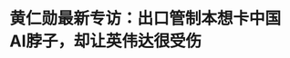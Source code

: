 <!DOCTYPE html>
<html lang="zh-CN">

<head>
    
<title>黄仁勋最新专访：出口管制本想卡中国AI脖子，却让英伟达很受伤_腾讯新闻</title>
<meta name="keywords" content="英伟达,黄仁勋,出口管制,中国,美国_科技,gpu">
<meta name="description" content="当地时间5月25日，英伟达首席执行官黄仁勋接受媒体专访。在当前美国对中国实施严格出口管制的大背景下，黄仁勋公开表达了对该项政策效果的质疑。      黄仁勋指出，四年前英伟达在中国的市场份额达95%....">
<meta name="author" content="腾讯网">
<meta name="copyright" content="Copyright 1998 - 2025 Tencent. All Rights Reserved">
<meta property="og:type" content="news" />

<meta property="og:title" content="黄仁勋最新专访：出口管制本想卡中国AI脖子，却让英伟达很受伤_腾讯新闻" />
<meta property="og:description" content="当地时间5月25日，英伟达首席执行官黄仁勋接受媒体专访。在当前美国对中国实施严格出口管制的大背景下，黄仁勋公开表达了对该项政策效果的质疑。      黄仁勋指出，四年前英伟达在中国的市场份额达95%...." />
<meta property="og:url" content="https://news.qq.com/rain/a/20250526A05QTC00" />
<meta property="og:image" content="https://inews.gtimg.com/om_ls/OACWhZrlIypuOTq9yVrTf0PFHe2ILulmdF26ujD80PLnkAA_640330/0" />
<meta property="article:author" content="腾讯科技" />
<meta property="article:published_time" content="2025-05-26 16:16:33" />
<meta property="category" content="tech" />

<meta name="baidu-site-verification" content="jJeIJ5X7pP" />
    <meta charset="utf-8" />
<meta http-equiv="X-UA-Compatible" content="IE=Edge" />
<meta name="viewport" content="width=device-width, initial-scale=1, shrink-to-fit=no" />
<link rel="dns-prefetch" href="mat1.gtimg.com">
<link rel="dns-prefetch" href="i.news.qq.com">
<link rel="shortcut icon" href="https://mat1.gtimg.com/qqcdn/qqindex2021/favicon.ico">
<script nomodule="true" src="https://mat1.gtimg.com/qqcdn/qqindex2021/common-static/20240515201444/core3-37-1.min.js"></script>
<script>
  try {
    if (!window.IntersectionObserver) {
      var observerScript = document.createElement('script');
      observerScript.src = "https://mat1.gtimg.com/qqcdn/qqindex2021/common-static/20241024141058/intersection-observer-polyfill.js";
      document.head.appendChild(observerScript);
    }
  } catch (error) {}
</script>

<script>
  try {
    if (!Element.prototype.scrollTo) {
      var scrollScript = document.createElement('script');
      scrollScript.src = "https://mat1.gtimg.com/qqcdn/qqindex2021/common-static/20241025153001/scroll-behavior-polyfill.js";
      document.head.appendChild(scrollScript);
    }
  } catch (error) {}
</script>
<script>
  try {
    if ('scrollRestoration' in window.history) {
      window.history.scrollRestoration = 'manual';
    }
    window.isPcClient = Boolean(window.electron) && (
      window.navigator.userAgent.indexOf('pc-client') > 0 ||
      window.navigator.userAgent.indexOf('TencentNews') > 0
    );
  } catch {}
</script>
<script>
  try {
    if (window.isPcClient) {
      var bodyStyle = document.createElement('style');
      bodyStyle.innerText = 'body{ zoom: 0.95 }';
      document.head.appendChild(bodyStyle);
    }
  } catch {}
</script>
<script>
  window.DATA = {"url":"https://view.inews.qq.com/a/20250526A05QTC00","article_id":"20250526A05QTC00","article_type":"0","title":"黄仁勋最新专访：出口管制本想卡中国AI脖子，却让英伟达很受伤","desc":"当地时间5月25日，英伟达首席执行官黄仁勋接受媒体专访。在当前美国对中国实施严格出口管制的大背景下，黄仁勋公开表达了对该项政策效果的质疑。      黄仁勋指出，四年前英伟达在中国的市场份额达95%....","iNewsRecommendLevel":1,"abstract":"当地时间5月25日，英伟达首席执行官黄仁勋接受媒体专访。在当前美国对中国实施严格出口管制的大背景下，黄仁勋公开表达了对该项政策效果的质疑。      黄仁勋指出，四年前英伟达在中国的市场份额达95%....","catalog1":"tech","ad_channel_sign":"tech","introduction":"","media":"腾讯科技","media_id":"5540552","pubtime":"2025-05-26 16:16:33","comment_id":"8414972007","political":0,"cmsId":"20250526A05QTC00","cms_id":"20250526A05QTC00","closeAllAd":0,"closeAllFavorite":false,"originContent":{"directory":{"ai_list":null,"enable":2,"list":null},"text":"\u003cdiv class=\"rich_media_content\"\u003e\u003cp style=\"line-height: 1.6; margin-bottom: 16px; margin-left: 0pt; margin-right: 0pt; margin-top: 3pt; text-align: justify\"\u003e\u003cspan style=\"letter-spacing: 1px\"\u003e\u003cspan style=\"font-size: 18px\"\u003e\u003cspan style=\"color: rgb(51, 51, 51)\"\u003e当地时间5月25日，英伟达首席执行官黄仁勋接受媒体专访。在当前美国对中国实施严格出口管制的大背景下，黄仁勋公开表达了对该项政策效果的质疑。\u003c/span\u003e\u003c/span\u003e\u003c/span\u003e\u003c/p\u003e\u003cp style=\"line-height: 1.6; margin-bottom: 16px; margin-left: 0pt; margin-right: 0pt; margin-top: 3pt; text-align: justify\"\u003e\u003cspan style=\"letter-spacing: 1px\"\u003e\u003cspan style=\"font-size: 18px\"\u003e\u003cspan style=\"color: rgb(51, 51, 51)\"\u003e黄仁勋指出，四年前英伟达在中国的市场份额达95%，而如今已跌至50%，出口管制并未能有效遏制中国人工智能的发展，反而让英伟达自身在中国市场大幅缩水。\u003c/span\u003e\u003c/span\u003e\u003c/span\u003e\u003c/p\u003e\u003cp style=\"line-height: 1.6; margin-bottom: 16px; margin-left: 0pt; margin-right: 0pt; margin-top: 3pt; text-align: justify\"\u003e\u003cspan style=\"letter-spacing: 1px\"\u003e\u003cspan style=\"font-size: 18px\"\u003e\u003cspan style=\"color: rgb(51, 51, 51)\"\u003e黄仁勋强调，中国拥有全球最多的AI研究人才和强劲的创新能力，人工智能的快速发展不可阻挡，限制技术扩散不仅无助于美国保持领先，反而有可能让美国在全球AI领域失去主导权。黄仁勋呼吁美国政府重新审视出口管制政策。 \u003c/span\u003e\u003c/span\u003e\u003c/span\u003e\u003c/p\u003e\u003cp style=\"line-height: 1.6; margin-bottom: 16px; margin-left: 0pt; margin-right: 0pt; margin-top: 3pt; text-align: justify\"\u003e\u003cspan style=\"letter-spacing: 1px\"\u003e\u003cspan style=\"font-size: 18px\"\u003e\u003cspan style=\"color: rgb(51, 51, 51)\"\u003e此外，黄仁勋坦言中国AI企业竞争激烈，华为等企业已经具备强大实力，而未来AI与\u003c!--VERTICAL_CARD_BEGIN_0--\u003e6G\u003c!--VERTICAL_CARD_END_0--\u003e融合将成为全球通信技术的新焦点。\u003c/span\u003e\u003c/span\u003e\u003c/span\u003e\u003c/p\u003e\u003cp style=\"line-height: 1.6; margin-bottom: 16px; margin-left: 0pt; margin-right: 0pt; margin-top: 3pt; text-align: justify\"\u003e\u003cspan style=\"letter-spacing: 1px\"\u003e\u003cspan style=\"font-size: 18px\"\u003e\u003cspan style=\"color: rgb(51, 51, 51)\"\u003e黄仁勋还展望了未来5到10年AI的发展趋势，认为AI将化身为“数字机器人”，具备自主推理和解决问题能力，广泛应用于各行各业，重塑工作与生活方式。\u003c/span\u003e\u003c/span\u003e\u003c/span\u003e\u003c/p\u003e\u003cp style=\"line-height: 1.6; margin-bottom: 16px; margin-left: 0pt; margin-right: 0pt; margin-top: 3pt; text-align: justify\"\u003e\u003cspan style=\"letter-spacing: 1px\"\u003e\u003cspan style=\"font-size: 18px\"\u003e\u003cstrong\u003e\u003cspan style=\"color: rgb(51, 51, 51)\"\u003e以下为\u003c!--SECURE_LINK_BEGIN_0--\u003e黄仁勋\u003c!--SECURE_LINK_END_0--\u003e最新专访中关于中美竞争部分：\u003c/span\u003e\u003c/strong\u003e\u003c/span\u003e\u003c/span\u003e\u003c/p\u003e\u003cp style=\"line-height: 1.6; margin-bottom: 16px; margin-left: 0pt; margin-right: 0pt; margin-top: 3pt; text-align: justify\"\u003e\u003cspan style=\"letter-spacing: 1px\"\u003e\u003cspan style=\"font-size: 18px\"\u003e\u003c!--IMG_0--\u003e\u003c/span\u003e\u003c/span\u003e\u003c/p\u003e\u003cp style=\"line-height: 1.6; margin-bottom: 16px; margin-left: 0pt; margin-right: 0pt; margin-top: 3pt; text-align: justify\"\u003e\u003cspan style=\"letter-spacing: 1px\"\u003e\u003cspan style=\"font-size: 18px\"\u003e\u003cstrong\u003e\u003cspan style=\"color: rgb(51, 51, 51)\"\u003e问：\u003c/span\u003e\u003c/strong\u003e\u003cspan style=\"color: rgb(51, 51, 51)\"\u003e在当前新的出口管制政策背景下，\u003c!--SECURE_LINK_BEGIN_1--\u003e英伟达\u003c!--SECURE_LINK_END_1--\u003e将如何处理与中国AI市场及其合作伙伴的关系？\u003c/span\u003e\u003c/span\u003e\u003c/span\u003e\u003c/p\u003e\u003cp style=\"line-height: 1.6; margin-bottom: 16px; margin-left: 0pt; margin-right: 0pt; margin-top: 3pt; text-align: justify\"\u003e\u003cspan style=\"letter-spacing: 1px\"\u003e\u003cspan style=\"font-size: 18px\"\u003e\u003cstrong\u003e\u003cspan style=\"color: rgb(51, 51, 51)\"\u003e黄仁勋：\u003c/span\u003e\u003c/strong\u003e\u003cspan style=\"color: rgb(51, 51, 51)\"\u003e这是我非常希望美国总统和政府能够重新审视的一个领域，重新制定出口管制政策。如果回顾过去几年的执行效果，会发现这一政策其实并未达到预期目标。\u003c/span\u003e\u003c/span\u003e\u003c/span\u003e\u003c/p\u003e\u003cp style=\"line-height: 1.6; margin-bottom: 16px; margin-left: 0pt; margin-right: 0pt; margin-top: 3pt; text-align: justify\"\u003e\u003cspan style=\"letter-spacing: 1px\"\u003e\u003cspan style=\"font-size: 18px\"\u003e\u003cspan style=\"color: rgb(51, 51, 51)\"\u003e四年前，也就是上一届美国政府刚上任时，英伟达在中国的市场份额达到95%。但如今，这一数字已下降至50%。当初美国政府设立该政策的初衷，是为了延缓中国在\u003c!--SECURE_LINK_BEGIN_2--\u003e人工智能\u003c!--SECURE_LINK_END_2--\u003e领域的发展。但从实际结果来看，这一目标不仅没有实现，反而适得其反。\u003c/span\u003e\u003c/span\u003e\u003c/span\u003e\u003c/p\u003e\u003cp style=\"line-height: 1.6; margin-bottom: 16px; margin-left: 0pt; margin-right: 0pt; margin-top: 3pt; text-align: justify\"\u003e\u003cspan style=\"letter-spacing: 1px\"\u003e\u003cspan style=\"font-size: 18px\"\u003e\u003cspan style=\"color: rgb(51, 51, 51)\"\u003e事实上，中国拥有全球最多的AI研究人员，占据全球AI科研队伍的50%。他们仍在持续推进人工智能的发展，并不断取得创新性成果。\u003c/span\u003e\u003c/span\u003e\u003c/span\u003e\u003c/p\u003e\u003cp style=\"line-height: 1.6; margin-bottom: 16px; margin-left: 0pt; margin-right: 0pt; margin-top: 3pt; text-align: justify\"\u003e\u003cspan style=\"letter-spacing: 1px\"\u003e\u003cspan style=\"font-size: 18px\"\u003e\u003cspan style=\"color: rgb(51, 51, 51)\"\u003e毫无疑问，像\u003c!--VERTICAL_CARD_BEGIN_1--\u003eDeepSeek\u003c!--VERTICAL_CARD_END_1--\u003e这样的技术突破，是对全球科技界的巨大贡献与馈赠。我认识的几乎所有AI研究人员都认真研读过他们的研究。DeepSeek展现出的不仅是高水平的原创性，更体现出中国科研界强大的创新能力，并非简单的技术模仿。同样，阿里巴巴推出的大语言模型“通义千问”也非常优秀。\u003c/span\u003e\u003c/span\u003e\u003c/span\u003e\u003c!--MID_AD_0--\u003e\u003c!--EOP_0--\u003e\u003c/p\u003e\u003c!--MID_ARTICLE_AD_0--\u003e\u003c!--PARAGRAPH_0--\u003e\u003cp style=\"line-height: 1.6; margin-bottom: 16px; margin-left: 0pt; margin-right: 0pt; margin-top: 3pt; text-align: justify\"\u003e\u003cspan style=\"letter-spacing: 1px\"\u003e\u003cspan style=\"font-size: 18px\"\u003e\u003cspan style=\"color: rgb(51, 51, 51)\"\u003e由此可以确定，中国的AI研究不仅没有因出口管制而停滞，反而继续快速发展。如果我们不参与这个市场，其他公司就会填补我们留下的空缺。而且所有的迹象都表明，正是由于出口管制的实施，英伟达在中国失去了近一半的市场份额。\u003c/span\u003e\u003c/span\u003e\u003c/span\u003e\u003c/p\u003e\u003cp style=\"line-height: 1.6; margin-bottom: 16px; margin-left: 0pt; margin-right: 0pt; margin-top: 3pt; text-align: justify\"\u003e\u003cspan style=\"letter-spacing: 1px\"\u003e\u003cspan style=\"font-size: 18px\"\u003e\u003cspan style=\"color: rgb(51, 51, 51)\"\u003e因此，我认为这项政策并没有达到预期的效果。至少现在，特朗普总统已经意识到，中国已具备大规模发展人工智能的能力。试图限制一个像中国这样拥有宏大愿景、杰出人才、强大产业基础与坚定意志的国家的发展，是不现实的。尤其在当前人工智能即将进入全球普及与广泛部署的关键时期，几乎每个国家都在努力推动AI的应用。 \u003c/span\u003e\u003c/span\u003e\u003c/span\u003e\u003c!--MID_AD_1--\u003e\u003c!--EOP_1--\u003e\u003c/p\u003e\u003c!--MID_ARTICLE_AD_1--\u003e\u003c!--PARAGRAPH_1--\u003e\u003cp style=\"line-height: 1.6; margin-bottom: 16px; margin-left: 0pt; margin-right: 0pt; margin-top: 3pt; text-align: justify\"\u003e\u003cspan style=\"letter-spacing: 1px\"\u003e\u003cspan style=\"font-size: 18px\"\u003e\u003cspan style=\"color: rgb(51, 51, 51)\"\u003e特朗普总统已经认识到，上一届美国政府试图“限制AI扩散”的政策几乎是完全错误的。我个人认为，美国不应当限制人工智能的扩散，反而应尽可能促进其在全球范围内的广泛应用。\u003c/span\u003e\u003c/span\u003e\u003c/span\u003e\u003c/p\u003e\u003cp style=\"line-height: 1.6; margin-bottom: 16px; margin-left: 0pt; margin-right: 0pt; margin-top: 3pt; text-align: justify\"\u003e\u003cspan style=\"letter-spacing: 1px\"\u003e\u003cspan style=\"font-size: 18px\"\u003e\u003cspan style=\"color: rgb(51, 51, 51)\"\u003e我们应该鼓励中国的研究人员，基于美国的技术进行开发与创新。否则，未来在全球广泛应用的AI技术，将不再是美国主导的技术体系。 \u003c/span\u003e\u003c/span\u003e\u003c/span\u003e\u003c/p\u003e\u003cp style=\"line-height: 1.6; margin-bottom: 16px; margin-left: 0pt; margin-right: 0pt; margin-top: 3pt; text-align: justify\"\u003e\u003cspan style=\"letter-spacing: 1px\"\u003e\u003cspan style=\"font-size: 18px\"\u003e\u003cspan style=\"color: rgb(51, 51, 51)\"\u003e因此，在我看来，取消对AI扩散的限制，应当与调整出口管制政策同步推进。虽然当前这一变革尚未发生，但我衷心希望未来能够实现改变。\u003c/span\u003e\u003c/span\u003e\u003c/span\u003e\u003c/p\u003e\u003cp style=\"line-height: 1.6; margin-bottom: 16px; margin-left: 0pt; margin-right: 0pt; margin-top: 3pt; text-align: justify\"\u003e\u003cspan style=\"letter-spacing: 1px\"\u003e\u003cspan style=\"font-size: 18px\"\u003e\u003cstrong\u003e\u003cspan style=\"color: rgb(51, 51, 51)\"\u003e问：\u003c/span\u003e\u003c/strong\u003e\u003cspan style=\"color: rgb(51, 51, 51)\"\u003e那么现在英伟达是否已经为中国市场开发了新的定制解决方案？你如何看待未来如何维系合作关系并实现业务增长？\u003c/span\u003e\u003c/span\u003e\u003c/span\u003e\u003c/p\u003e\u003cp style=\"line-height: 1.6; margin-bottom: 16px; margin-left: 0pt; margin-right: 0pt; margin-top: 3pt; text-align: justify\"\u003e\u003cspan style=\"letter-spacing: 1px\"\u003e\u003cspan style=\"font-size: 18px\"\u003e\u003cstrong\u003e\u003cspan style=\"color: rgb(51, 51, 51)\"\u003e黄仁勋：\u003c/span\u003e\u003c/strong\u003e\u003cspan style=\"color: rgb(51, 51, 51)\"\u003e首先需要澄清一点，出口管制并非制裁，而是对出口内容所做的具体限制。特朗普总统已经明确表示，他希望英伟达能够在全球范围内尽可能多地销售芯片。但与此同时，我们也必须严格遵守美国的政策规定。\u003c/span\u003e\u003c/span\u003e\u003c/span\u003e\u003c/p\u003e\u003cp style=\"line-height: 1.6; margin-bottom: 16px; margin-left: 0pt; margin-right: 0pt; margin-top: 3pt; text-align: justify\"\u003e\u003cspan style=\"letter-spacing: 1px\"\u003e\u003cspan style=\"font-size: 18px\"\u003e\u003cspan style=\"color: rgb(51, 51, 51)\"\u003e关于H20芯片，这是我们为适配出口管制要求而特别设计的解决方案。但坦率地说，我们已经几乎找不到其他方式可以让产品同时满足政策要求、又具有市场竞争力了。目前，我们已经做出决定，将对数十亿美元的H20芯片库存进行减值处理。\u003c/span\u003e\u003c/span\u003e\u003c/span\u003e\u003c/p\u003e\u003cp style=\"line-height: 1.6; margin-bottom: 16px; margin-left: 0pt; margin-right: 0pt; margin-top: 3pt; text-align: justify\"\u003e\u003cspan style=\"letter-spacing: 1px\"\u003e\u003cspan style=\"font-size: 18px\"\u003e\u003cspan style=\"color: rgb(51, 51, 51)\"\u003e这是一件极其艰难的决定。要知道，大多数半导体公司的市值也不过是几十亿美元，而我们在一个季度内就要冲销等量价值的库存。这对我们而言是沉重的打击，不仅带来了巨大的经济损失，也让我们错失了原本可创造的营收，对美国财政税收来说同样是不小的损失。 \u003c/span\u003e\u003c/span\u003e\u003c/span\u003e\u003c/p\u003e\u003cp style=\"line-height: 1.6; margin-bottom: 16px; margin-left: 0pt; margin-right: 0pt; margin-top: 3pt; text-align: justify\"\u003e\u003cspan style=\"letter-spacing: 1px\"\u003e\u003cspan style=\"font-size: 18px\"\u003e\u003cspan style=\"color: rgb(51, 51, 51)\"\u003e但现实就是如此。H20是我们在现行政策下所能提供的最后一代解决方案。接下来，我们可能必须回到起点，重新思考新的策略。目前还没有特别明确的新方向，但我们会继续探索。\u003c/span\u003e\u003c/span\u003e\u003c/span\u003e\u003c/p\u003e\u003cp style=\"line-height: 1.6; margin-bottom: 16px; margin-left: 0pt; margin-right: 0pt; margin-top: 3pt; text-align: justify\"\u003e\u003cspan style=\"letter-spacing: 1px\"\u003e\u003cspan style=\"font-size: 18px\"\u003e\u003cspan style=\"color: rgb(51, 51, 51)\"\u003e值得强调的是，我们依然高度重视中国市场。英伟达已经在中国深耕了30年，中国市场一直对我们非常友好，这片市场对我们而言至关重要。我们在当地有大量长期合作伙伴，他们依赖我们的技术和产品。能够持续服务中国市场，是我们的荣幸与责任。 \u003c/span\u003e\u003c/span\u003e\u003c/span\u003e\u003c/p\u003e\u003cp style=\"line-height: 1.6; margin-bottom: 16px; margin-left: 0pt; margin-right: 0pt; margin-top: 3pt; text-align: justify\"\u003e\u003cspan style=\"letter-spacing: 1px\"\u003e\u003cspan style=\"font-size: 18px\"\u003e\u003cspan style=\"color: rgb(51, 51, 51)\"\u003e必须要明确一点：中国市场是独一无二的，全球范围内没有任何其他市场可以取代它。试图依靠其他地区的增长来弥补中国市场的份额，在逻辑上是站不住脚的。中国市场极具活力，发展迅速，放弃这个市场将是一种巨大的遗憾。\u003c/span\u003e\u003c/span\u003e\u003c/span\u003e\u003c/p\u003e\u003cp style=\"line-height: 1.6; margin-bottom: 16px; margin-left: 0pt; margin-right: 0pt; margin-top: 3pt; text-align: justify\"\u003e\u003cspan style=\"letter-spacing: 1px\"\u003e\u003cspan style=\"font-size: 18px\"\u003e\u003cstrong\u003e\u003cspan style=\"color: rgb(51, 51, 51)\"\u003e问：\u003c/span\u003e\u003c/strong\u003e\u003cspan style=\"color: rgb(51, 51, 51)\"\u003e你仍然对“良性竞争”持乐观态度吗？\u003c/span\u003e\u003c/span\u003e\u003c/span\u003e\u003c/p\u003e\u003cp style=\"line-height: 1.6; margin-bottom: 16px; margin-left: 0pt; margin-right: 0pt; margin-top: 3pt; text-align: justify\"\u003e\u003cspan style=\"letter-spacing: 1px\"\u003e\u003cspan style=\"font-size: 18px\"\u003e\u003cstrong\u003e\u003cspan style=\"color: rgb(51, 51, 51)\"\u003e黄仁勋：\u003c/span\u003e\u003c/strong\u003e\u003cspan style=\"color: rgb(51, 51, 51)\"\u003e到目前为止，我所经历的所有竞争都是良性的。如果你指的是中国，那里的竞争确实非常激烈，初创企业众多，大概有五十多家正在人工智能领域迅速崛起。\u003c/span\u003e\u003c/span\u003e\u003c/span\u003e\u003c/p\u003e\u003cp style=\"line-height: 1.6; margin-bottom: 16px; margin-left: 0pt; margin-right: 0pt; margin-top: 3pt; text-align: justify\"\u003e\u003cspan style=\"letter-spacing: 1px\"\u003e\u003cspan style=\"font-size: 18px\"\u003e\u003cspan style=\"color: rgb(51, 51, 51)\"\u003e其中，华为无疑是全球最具实力的科技公司之一。他们刚刚实现了创纪录的年度业绩，并推出了“云矩阵AI超级计算机”，在纸面性能上甚至超过了英伟达的产品，是当前最先进的系统之一。\u003c/span\u003e\u003c/span\u003e\u003c/span\u003e\u003c/p\u003e\u003cp style=\"line-height: 1.6; margin-bottom: 16px; margin-left: 0pt; margin-right: 0pt; margin-top: 3pt; text-align: justify\"\u003e\u003cspan style=\"letter-spacing: 1px\"\u003e\u003cspan style=\"font-size: 18px\"\u003e\u003cspan style=\"color: rgb(51, 51, 51)\"\u003e这是一个我们必须高度重视、充分尊重的对手，我们也必须全力以赴，持续创新，才能在这样的竞争中保持领先地位。 \u003c/span\u003e\u003c/span\u003e\u003c/span\u003e\u003c/p\u003e\u003cp style=\"line-height: 1.6; margin-bottom: 16px; margin-left: 0pt; margin-right: 0pt; margin-top: 3pt; text-align: justify\"\u003e\u003cspan style=\"letter-spacing: 1px\"\u003e\u003cspan style=\"font-size: 18px\"\u003e\u003cspan style=\"color: rgb(51, 51, 51)\"\u003e与此同时，我们必须认识到另一项对AI发展至关重要的战略技术——下一代通信标准。当前全球广泛部署的是5G，而下一代标准6G，将完全以人工智能为基础构建。未来的全球通信基础设施，将围绕AI展开部署。\u003c/span\u003e\u003c/span\u003e\u003c/span\u003e\u003c/p\u003e\u003cp style=\"line-height: 1.6; margin-bottom: 16px; margin-left: 0pt; margin-right: 0pt; margin-top: 3pt; text-align: justify\"\u003e\u003cspan style=\"letter-spacing: 1px\"\u003e\u003cspan style=\"font-size: 18px\"\u003e\u003cspan style=\"color: rgb(51, 51, 51)\"\u003e也就是说，哪个国家能够率先完成AI与6G的融合并实现大规模部署，谁就将在下一代通信技术领域中掌握主动权。这一点极其关键。\u003c/span\u003e\u003c/span\u003e\u003c/span\u003e\u003c/p\u003e\u003cp style=\"line-height: 1.6; margin-bottom: 16px; margin-left: 0pt; margin-right: 0pt; margin-top: 3pt; text-align: justify\"\u003e\u003cspan style=\"letter-spacing: 1px\"\u003e\u003cspan style=\"font-size: 18px\"\u003e\u003cspan style=\"color: rgb(51, 51, 51)\"\u003e华为已经明确表示，他们的目标就是将5G与AI深度融合。这一战略方向非常有前瞻性，也完全正确。我们英伟达也在推进同样的工作，但我们必须以更快的速度、更高的效率执行这一战略。\u003c/span\u003e\u003c/span\u003e\u003c/span\u003e\u003c/p\u003e\u003cp style=\"line-height: 1.6; margin-bottom: 16px; margin-left: 0pt; margin-right: 0pt; margin-top: 3pt; text-align: justify\"\u003e\u003cspan style=\"letter-spacing: 1px\"\u003e\u003cspan style=\"font-size: 18px\"\u003e\u003cstrong\u003e\u003cspan style=\"color: rgb(51, 51, 51)\"\u003e问：\u003c/span\u003e\u003c/strong\u003e\u003cspan style=\"color: rgb(51, 51, 51)\"\u003e在这样的全球竞争格局下，美国公司，比如英伟达，如何才能继续保持领先地位？\u003c/span\u003e\u003c/span\u003e\u003c/span\u003e\u003c/p\u003e\u003cp style=\"line-height: 1.6; margin-bottom: 16px; margin-left: 0pt; margin-right: 0pt; margin-top: 3pt; text-align: justify\"\u003e\u003cspan style=\"letter-spacing: 1px\"\u003e\u003cspan style=\"font-size: 18px\"\u003e\u003cstrong\u003e\u003cspan style=\"color: rgb(51, 51, 51)\"\u003e黄仁勋：\u003c/span\u003e\u003c/strong\u003e\u003cspan style=\"color: rgb(51, 51, 51)\"\u003e关键在于“是否拥有竞争的能力”。我对英伟达的核心竞争力充满信心。我们的技术实力、执行速度以及对卓越的坚持都是全球首屈一指的。如果我们被允许参与竞争，我们就会奋力一搏；如果我们获得赢的机会，我们就会赢；如果我们有机会继续服务这个市场，我们一定会坚持下去。\u003c/span\u003e\u003c/span\u003e\u003c/span\u003e\u003c!--MID_AD_2--\u003e\u003c!--EOP_2--\u003e\u003c/p\u003e\u003c!--MID_ARTICLE_AD_2--\u003e\u003c!--PARAGRAPH_2--\u003e\u003cp style=\"line-height: 1.6; margin-bottom: 16px; margin-left: 0pt; margin-right: 0pt; margin-top: 3pt; text-align: justify\"\u003e\u003cspan style=\"letter-spacing: 1px\"\u003e\u003cspan style=\"font-size: 18px\"\u003e\u003cstrong\u003e\u003cspan style=\"color: rgb(51, 51, 51)\"\u003e问：\u003c/span\u003e\u003c/strong\u003e\u003cspan style=\"color: rgb(51, 51, 51)\"\u003e你曾提到一个非常有趣的概念：过去10年是“AI的科学研究”，而未来10年将是“AI的应用”。随着AI开始被更多人直接接触，你如何看待未来5到10年的AI愿景？\u003c/span\u003e\u003c/span\u003e\u003c/span\u003e\u003c/p\u003e\u003cp style=\"line-height: 1.6; margin-bottom: 16px; margin-left: 0pt; margin-right: 0pt; margin-top: 3pt; text-align: justify\"\u003e\u003cspan style=\"letter-spacing: 1px\"\u003e\u003cspan style=\"font-size: 18px\"\u003e\u003cstrong\u003e\u003cspan style=\"color: rgb(51, 51, 51)\"\u003e黄仁勋：\u003c/span\u003e\u003c/strong\u003e\u003cspan style=\"color: rgb(51, 51, 51)\"\u003e未来10年，AI最简单、最直观的理解方式就是：它将像“机器人”一样。我们将看到越来越多的“数字机器人”，你也可以称它们为“AI智能体”，因为它们具备自主能力。这意味着，它们可以理解目标、使用工具、进行推理，并解决从未遇到过的问题。\u003c/span\u003e\u003c/span\u003e\u003c/span\u003e\u003c!--MID_AD_3--\u003e\u003c!--EOP_3--\u003e\u003c/p\u003e\u003c!--MID_ARTICLE_AD_3--\u003e\u003c!--PARAGRAPH_3--\u003e\u003cp style=\"line-height: 1.6; margin-bottom: 16px; margin-left: 0pt; margin-right: 0pt; margin-top: 3pt; text-align: justify\"\u003e\u003cspan style=\"letter-spacing: 1px\"\u003e\u003cspan style=\"font-size: 18px\"\u003e\u003cspan style=\"color: rgb(51, 51, 51)\"\u003e所谓推理能力，就是指将以往学到的规则与知识，应用到新的、未知的问题上。这意味着人类和AI不再需要一次性学完所有事情，也不必提前准备好所有应对方案。AI将能随着新情境即兴应对，提出高质量的解决方案。\u003c/span\u003e\u003c/span\u003e\u003c/span\u003e\u003c/p\u003e\u003cp style=\"line-height: 1.6; margin-bottom: 16px; margin-left: 0pt; margin-right: 0pt; margin-top: 3pt; text-align: justify\"\u003e\u003cspan style=\"letter-spacing: 1px\"\u003e\u003cspan style=\"font-size: 18px\"\u003e\u003cspan style=\"color: rgb(51, 51, 51)\"\u003e目前我们已经拥有这样的AI智能体，它们基本上可以看作是数字化的机器人。同时，物理机器人也将迎来快速发展时期。这两项技术的融合，将带来极为广泛的应用空间。未来，只要今天人类能胜任的工作场景，几乎都能延伸出AI智能体或机器人版本的应用。\u003c/span\u003e\u003c/span\u003e\u003c/span\u003e\u003c/p\u003e\u003cp style=\"line-height: 1.6; margin-bottom: 16px; margin-left: 0pt; margin-right: 0pt; margin-top: 3pt; text-align: justify\"\u003e\u003cspan style=\"letter-spacing: 1px\"\u003e\u003cspan style=\"font-size: 18px\"\u003e\u003cspan style=\"color: rgb(51, 51, 51)\"\u003e当然，每一份工作都将被改变，每一个行业都将被重塑。很多人担心自己会被AI取代，其实这是一种误解。真正的风险不是被AI取代，而是被“懂得如何使用AI的人”取代。\u003c/span\u003e\u003c/span\u003e\u003c/span\u003e\u003c/p\u003e\u003cp style=\"line-height: 1.6; margin-bottom: 16px; margin-left: 0pt; margin-right: 0pt; margin-top: 3pt; text-align: justify\"\u003e\u003cspan style=\"letter-spacing: 1px\"\u003e\u003cspan style=\"font-size: 18px\"\u003e\u003cspan style=\"color: rgb(51, 51, 51)\"\u003e因此，每家公司、每一位专业人士，乃至每个人都应该学习如何使用AI。把AI当作你的伙伴、助手、教练、导师，甚至团队成员，它能帮助你提升效率、扩大能力，走得更远。这是我认为最核心、最容易理解的一个观点。\u003c/span\u003e\u003c/span\u003e\u003c/span\u003e\u003c/p\u003e\u003cp style=\"line-height: 1.6; margin-bottom: 16px; margin-left: 0pt; margin-right: 0pt; margin-top: 3pt; text-align: justify\"\u003e\u003cspan style=\"letter-spacing: 1px\"\u003e\u003cspan style=\"font-size: 18px\"\u003e\u003cspan style=\"color: rgb(51, 51, 51)\"\u003e正如大家所知，全球范围内都面临劳动力短缺的问题。人口老龄化趋势严重。如果我们想让全球GDP从当前的100万亿美元增长到120万亿、150万亿，甚至200万亿美元，单纯依靠增加人口是不现实的。这正是为什么人工智能将在未来几十年扮演关键角色的原因。 \u003c/span\u003e\u003c/span\u003e\u003c/span\u003e\u003c!--MID_AD_4--\u003e\u003c!--EOP_4--\u003e\u003c/p\u003e\u003c!--MID_ARTICLE_AD_4--\u003e\u003c!--PARAGRAPH_4--\u003e\u003cp style=\"line-height: 1.6; margin-bottom: 16px; margin-left: 0pt; margin-right: 0pt; margin-top: 3pt; text-align: justify\"\u003e\u003cspan style=\"letter-spacing: 1px\"\u003e\u003cspan style=\"font-size: 18px\"\u003e\u003cspan style=\"color: rgb(51, 51, 51)\"\u003e在我看来，这一切非常合乎逻辑：只要能源供应充足，我们即将进入人类历史上最有潜力的十年甚至二十年，我们将会看到更多国家实现前所未有的繁荣和GDP增长。（文/腾讯科技特约编译 金鹿）\u003c/span\u003e\u003c/span\u003e\u003c/span\u003e\u003c/p\u003e\u003cdiv powered-by=\"qqnews_ex-editor\"\u003e\u003c/div\u003e\u003cstyle\u003e.rich_media_content{--news-tabel-th-night-color: #444444;--news-font-day-color: #333;--news-font-night-color: #d9d9d9;--news-bottom-distance: 22px}.rich_media_content p:not([data-exeditor-arbitrary-box=image-box]){letter-spacing:.5px;line-height:30px;margin-bottom:var(--news-bottom-distance);word-wrap:break-word}.rich_media_content{color:var(--news-font-day-color);font-size:18px}@media(prefers-color-scheme:dark){body:not([data-weui-theme=light]):not([dark-mode-disable=true]) .rich_media_content p:not([data-exeditor-arbitrary-box=image-box]){letter-spacing:.5px;line-height:30px;margin-bottom:var(--news-bottom-distance);word-wrap:break-word}body:not([data-weui-theme=light]):not([dark-mode-disable=true]) .rich_media_content{color:var(--news-font-night-color)}}.data_color_scheme_dark .rich_media_content p:not([data-exeditor-arbitrary-box=image-box]){letter-spacing:.5px;line-height:30px;margin-bottom:var(--news-bottom-distance);word-wrap:break-word}.data_color_scheme_dark .rich_media_content{color:var(--news-font-night-color)}.data_color_scheme_dark .rich_media_content{font-size:18px}.rich_media_content p[data-exeditor-arbitrary-box=image-box]{margin-bottom:11px}.rich_media_content\u003ediv:not(.qnt-video),.rich_media_content\u003esection{margin-bottom:var(--news-bottom-distance)}.rich_media_content hr{margin-bottom:var(--news-bottom-distance)}.rich_media_content .link_list{margin:0;margin-top:20px;min-height:0!important}.rich_media_content blockquote{background:#f9f9f9;border-left:6px solid #ccc;margin:1.5em 10px;padding:.5em 10px}.rich_media_content blockquote p{margin-bottom:0!important}.data_color_scheme_dark .rich_media_content blockquote{background:#323232}@media(prefers-color-scheme:dark){body:not([data-weui-theme=light]):not([dark-mode-disable=true]) .rich_media_content blockquote{background:#323232}}.rich_media_content ol[data-ex-list]{--ol-start: 1;--ol-list-style-type: decimal;list-style-type:none;counter-reset:olCounter calc(var(--ol-start,1) - 1);position:relative}.rich_media_content ol[data-ex-list]\u003eli\u003e:first-child::before{content:counter(olCounter,var(--ol-list-style-type)) '. ';counter-increment:olCounter;font-variant-numeric:tabular-nums;display:inline-block}.rich_media_content ul[data-ex-list]{--ul-list-style-type: circle;list-style-type:none;position:relative}.rich_media_content ul[data-ex-list].nonUnicode-list-style-type\u003eli\u003e:first-child::before{content:var(--ul-list-style-type) ' ';font-variant-numeric:tabular-nums;display:inline-block;transform:scale(0.5)}.rich_media_content ul[data-ex-list].unicode-list-style-type\u003eli\u003e:first-child::before{content:var(--ul-list-style-type) ' ';font-variant-numeric:tabular-nums;display:inline-block;transform:scale(0.8)}.rich_media_content ol:not([data-ex-list]){padding-left:revert}.rich_media_content ul:not([data-ex-list]){padding-left:revert}.rich_media_content table{display:table;border-collapse:collapse;margin-bottom:var(--news-bottom-distance)}.rich_media_content table th,.rich_media_content table td{word-wrap:break-word;border:1px solid #ddd;white-space:nowrap;padding:2px 5px}.rich_media_content table th{font-weight:700;background-color:#f0f0f0;text-align:left}.rich_media_content table p{margin-bottom:0!important}.data_color_scheme_dark .rich_media_content table th{background:var(--news-tabel-th-night-color)}@media(prefers-color-scheme:dark){body:not([data-weui-theme=light]):not([dark-mode-disable=true]) .rich_media_content table th{background:var(--news-tabel-th-night-color)}}.rich_media_content .qqnews_image_desc,.rich_media_content p[type=om-image-desc]{line-height:20px!important;text-align:center!important;font-size:14px!important;color:#666!important}.rich_media_content div[data-exeditor-arbitrary-box=wrap]:not([data-exeditor-arbitrary-box-special-style]){max-width:100%}.rich_media_content .qqnews-content{--wmfont: 0;--wmcolor: transparent;font-size:var(--wmfont);color:var(--wmcolor);line-height:var(--wmfont)!important;margin-bottom:var(--wmfont)!important}.rich_media_content .qqnews_sign_emphasis{background:#f7f7f7}.rich_media_content .qqnews_sign_emphasis ol{word-wrap:break-word;border:none;color:#5c5c5c;line-height:28px;list-style:none;margin:14px 0 6px;padding:16px 15px 4px}.rich_media_content .qqnews_sign_emphasis p{margin-bottom:12px!important}.rich_media_content .qqnews_sign_emphasis ol\u003eli\u003ep{padding-left:30px}.rich_media_content .qqnews_sign_emphasis ol\u003eli{list-style:none}.rich_media_content .qqnews_sign_emphasis ol\u003eli\u003ep:first-child::before{margin-left:-30px;content:counter(olCounter,decimal) ''!important;counter-increment:olCounter!important;font-variant-numeric:tabular-nums!important;background:#37f;border-radius:2px;color:#fff;font-size:15px;font-style:normal;text-align:center;line-height:18px;width:18px;height:18px;margin-right:12px;position:relative;top:-1px}.data_color_scheme_dark .rich_media_content .qqnews_sign_emphasis{background:#262626}.data_color_scheme_dark .rich_media_content .qqnews_sign_emphasis ol\u003eli\u003ep{color:#a9a9a9}@media(prefers-color-scheme:dark){body:not([data-weui-theme=light]):not([dark-mode-disable=true]) .rich_media_content .qqnews_sign_emphasis{background:#262626}body:not([data-weui-theme=light]):not([dark-mode-disable=true]) .rich_media_content .qqnews_sign_emphasis ol\u003eli\u003ep{color:#a9a9a9}}.rich_media_content h1,.rich_media_content h2,.rich_media_content h3,.rich_media_content h4,.rich_media_content h5,.rich_media_content h6{margin-bottom:var(--news-bottom-distance);font-weight:700}.rich_media_content h1{font-size:20px}.rich_media_content h2,.rich_media_content h3{font-size:19px}.rich_media_content h4,.rich_media_content h5,.rich_media_content h6{font-size:18px}.rich_media_content li:empty{display:none}.rich_media_content ul,.rich_media_content ol{margin-bottom:var(--news-bottom-distance)}.rich_media_content div\u003ep:only-child{margin-bottom:0!important}.rich_media_content .cms-cke-widget-title-wrap p{margin-bottom:0!important}\u003c/style\u003e\u003c/div\u003e","version":"v2"},"originAttribute":{"IMG_0":{"bigOrigUrl":"https://inews.gtimg.com/news_bt/OeTAZNSXL3pp_6-ArZlhpI8QUGUTj3jQ0-bVExbjc2-h4AA/0","compressUrl":"https://inews.gtimg.com/news_bt/OeTAZNSXL3pp_6-ArZlhpI8QUGUTj3jQ0-bVExbjc2-h4AA/641","desc":"","fullPic":"1","height":418,"imgurl0":"https://inews.gtimg.com/news_bt/OeTAZNSXL3pp_6-ArZlhpI8QUGUTj3jQ0-bVExbjc2-h4AA/0","imgurl1000":"https://inews.gtimg.com/news_bt/OeTAZNSXL3pp_6-ArZlhpI8QUGUTj3jQ0-bVExbjc2-h4AA/1000","islong":0,"origUrl":"https://inews.gtimg.com/news_bt/OeTAZNSXL3pp_6-ArZlhpI8QUGUTj3jQ0-bVExbjc2-h4AA/641","size":284,"style":"display: inline-block; max-width: 100%; width: 554.133px","thumb":"https://inews.gtimg.com/news_bt/OeTAZNSXL3pp_6-ArZlhpI8QUGUTj3jQ0-bVExbjc2-h4AA_181x181s/0","url":"https://inews.gtimg.com/news_bt/OeTAZNSXL3pp_6-ArZlhpI8QUGUTj3jQ0-bVExbjc2-h4AA/641","width":641},"VERTICAL_CARD_BEGIN_0":{"a_version":"21_android_7.4.57","desc":"6G","detail_url":"qqnews://article_9528?act=ai_chat\u0026vertical_card_type=ai\u0026vertical_card_desc=6G\u0026a_version=21_android_7.4.57\u0026i_version=11.0_qqnews_7.4.70","i_version":"11.0_qqnews_7.4.70","previous_context":"扩散不仅无助于美国保持领先，反而有可能让美国在全球AI领域失去主导权。黄仁勋呼吁美国政府重新审视出口管制政策。\u0026nbsp;此外，黄仁勋坦言中国AI企业竞争激烈，华为等企业已经具备强大实力，而未来AI与","subsequent_context":"融合将成为全球通信技术的新焦点。黄仁勋还展望了未来5到10年AI的发展趋势，认为AI将化身为“数字机器人”，具备自主推理和解决问题能力，广泛应用于各行各业，重塑工作与生活方式。以下为黄仁勋最新专访中关","type":"ai","url":"qqnews://article_9528?act=ai_chat\u0026vertical_card_type=ai\u0026vertical_card_desc=6G\u0026jumpinfo=%7B%22scene%22%3A%22algo_scribe_words%22%2C%22sentence%22%3A%226G%22%2C%22sentenceContext%22%3A%22%E6%89%A9%E6%95%A3%E4%B8%8D%E4%BB%85%E6%97%A0%E5%8A%A9%E4%BA%8E%E7%BE%8E%E5%9B%BD%E4%BF%9D%E6%8C%81%E9%A2%86%E5%85%88%EF%BC%8C%E5%8F%8D%E8%80%8C%E6%9C%89%E5%8F%AF%E8%83%BD%E8%AE%A9%E7%BE%8E%E5%9B%BD%E5%9C%A8%E5%85%A8%E7%90%83AI%E9%A2%86%E5%9F%9F%E5%A4%B1%E5%8E%BB%E4%B8%BB%E5%AF%BC%E6%9D%83%E3%80%82%E9%BB%84%E4%BB%81%E5%8B%8B%E5%91%BC%E5%90%81%E7%BE%8E%E5%9B%BD%E6%94%BF%E5%BA%9C%E9%87%8D%E6%96%B0%E5%AE%A1%E8%A7%86%E5%87%BA%E5%8F%A3%E7%AE%A1%E5%88%B6%E6%94%BF%E7%AD%96%E3%80%82%5Cu0026nbsp%3B%E6%AD%A4%E5%A4%96%EF%BC%8C%E9%BB%84%E4%BB%81%E5%8B%8B%E5%9D%A6%E8%A8%80%E4%B8%AD%E5%9B%BDAI%E4%BC%81%E4%B8%9A%E7%AB%9E%E4%BA%89%E6%BF%80%E7%83%88%EF%BC%8C%E5%8D%8E%E4%B8%BA%E7%AD%89%E4%BC%81%E4%B8%9A%E5%B7%B2%E7%BB%8F%E5%85%B7%E5%A4%87%E5%BC%BA%E5%A4%A7%E5%AE%9E%E5%8A%9B%EF%BC%8C%E8%80%8C%E6%9C%AA%E6%9D%A5AI%E4%B8%8E%7B6G%7D%E8%9E%8D%E5%90%88%E5%B0%86%E6%88%90%E4%B8%BA%E5%85%A8%E7%90%83%E9%80%9A%E4%BF%A1%E6%8A%80%E6%9C%AF%E7%9A%84%E6%96%B0%E7%84%A6%E7%82%B9%E3%80%82%E9%BB%84%E4%BB%81%E5%8B%8B%E8%BF%98%E5%B1%95%E6%9C%9B%E4%BA%86%E6%9C%AA%E6%9D%A55%E5%88%B010%E5%B9%B4AI%E7%9A%84%E5%8F%91%E5%B1%95%E8%B6%8B%E5%8A%BF%EF%BC%8C%E8%AE%A4%E4%B8%BAAI%E5%B0%86%E5%8C%96%E8%BA%AB%E4%B8%BA%E2%80%9C%E6%95%B0%E5%AD%97%E6%9C%BA%E5%99%A8%E4%BA%BA%E2%80%9D%EF%BC%8C%E5%85%B7%E5%A4%87%E8%87%AA%E4%B8%BB%E6%8E%A8%E7%90%86%E5%92%8C%E8%A7%A3%E5%86%B3%E9%97%AE%E9%A2%98%E8%83%BD%E5%8A%9B%EF%BC%8C%E5%B9%BF%E6%B3%9B%E5%BA%94%E7%94%A8%E4%BA%8E%E5%90%84%E8%A1%8C%E5%90%84%E4%B8%9A%EF%BC%8C%E9%87%8D%E5%A1%91%E5%B7%A5%E4%BD%9C%E4%B8%8E%E7%94%9F%E6%B4%BB%E6%96%B9%E5%BC%8F%E3%80%82%E4%BB%A5%E4%B8%8B%E4%B8%BA%E9%BB%84%E4%BB%81%E5%8B%8B%E6%9C%80%E6%96%B0%E4%B8%93%E8%AE%BF%E4%B8%AD%E5%85%B3%22%2C%22source%22%3A%22article_sharepage_scribewords%22%7D","urls":{"qqcom":{"pc_url":"qqnews://article_9528?act=ai_chat\u0026vertical_card_type=ai\u0026vertical_card_desc=6G\u0026jumpinfo=%7B%22scene%22%3A%22algo_scribe_words%22%2C%22sentence%22%3A%226G%22%2C%22sentenceContext%22%3A%22%E6%89%A9%E6%95%A3%E4%B8%8D%E4%BB%85%E6%97%A0%E5%8A%A9%E4%BA%8E%E7%BE%8E%E5%9B%BD%E4%BF%9D%E6%8C%81%E9%A2%86%E5%85%88%EF%BC%8C%E5%8F%8D%E8%80%8C%E6%9C%89%E5%8F%AF%E8%83%BD%E8%AE%A9%E7%BE%8E%E5%9B%BD%E5%9C%A8%E5%85%A8%E7%90%83AI%E9%A2%86%E5%9F%9F%E5%A4%B1%E5%8E%BB%E4%B8%BB%E5%AF%BC%E6%9D%83%E3%80%82%E9%BB%84%E4%BB%81%E5%8B%8B%E5%91%BC%E5%90%81%E7%BE%8E%E5%9B%BD%E6%94%BF%E5%BA%9C%E9%87%8D%E6%96%B0%E5%AE%A1%E8%A7%86%E5%87%BA%E5%8F%A3%E7%AE%A1%E5%88%B6%E6%94%BF%E7%AD%96%E3%80%82%5Cu0026nbsp%3B%E6%AD%A4%E5%A4%96%EF%BC%8C%E9%BB%84%E4%BB%81%E5%8B%8B%E5%9D%A6%E8%A8%80%E4%B8%AD%E5%9B%BDAI%E4%BC%81%E4%B8%9A%E7%AB%9E%E4%BA%89%E6%BF%80%E7%83%88%EF%BC%8C%E5%8D%8E%E4%B8%BA%E7%AD%89%E4%BC%81%E4%B8%9A%E5%B7%B2%E7%BB%8F%E5%85%B7%E5%A4%87%E5%BC%BA%E5%A4%A7%E5%AE%9E%E5%8A%9B%EF%BC%8C%E8%80%8C%E6%9C%AA%E6%9D%A5AI%E4%B8%8E%7B6G%7D%E8%9E%8D%E5%90%88%E5%B0%86%E6%88%90%E4%B8%BA%E5%85%A8%E7%90%83%E9%80%9A%E4%BF%A1%E6%8A%80%E6%9C%AF%E7%9A%84%E6%96%B0%E7%84%A6%E7%82%B9%E3%80%82%E9%BB%84%E4%BB%81%E5%8B%8B%E8%BF%98%E5%B1%95%E6%9C%9B%E4%BA%86%E6%9C%AA%E6%9D%A55%E5%88%B010%E5%B9%B4AI%E7%9A%84%E5%8F%91%E5%B1%95%E8%B6%8B%E5%8A%BF%EF%BC%8C%E8%AE%A4%E4%B8%BAAI%E5%B0%86%E5%8C%96%E8%BA%AB%E4%B8%BA%E2%80%9C%E6%95%B0%E5%AD%97%E6%9C%BA%E5%99%A8%E4%BA%BA%E2%80%9D%EF%BC%8C%E5%85%B7%E5%A4%87%E8%87%AA%E4%B8%BB%E6%8E%A8%E7%90%86%E5%92%8C%E8%A7%A3%E5%86%B3%E9%97%AE%E9%A2%98%E8%83%BD%E5%8A%9B%EF%BC%8C%E5%B9%BF%E6%B3%9B%E5%BA%94%E7%94%A8%E4%BA%8E%E5%90%84%E8%A1%8C%E5%90%84%E4%B8%9A%EF%BC%8C%E9%87%8D%E5%A1%91%E5%B7%A5%E4%BD%9C%E4%B8%8E%E7%94%9F%E6%B4%BB%E6%96%B9%E5%BC%8F%E3%80%82%E4%BB%A5%E4%B8%8B%E4%B8%BA%E9%BB%84%E4%BB%81%E5%8B%8B%E6%9C%80%E6%96%B0%E4%B8%93%E8%AE%BF%E4%B8%AD%E5%85%B3%22%2C%22source%22%3A%22article_sharepage_scribewords%22%7D"},"web":{"h5_url":"qqnews://article_9528?act=ai_chat\u0026vertical_card_type=ai\u0026vertical_card_desc=6G\u0026jumpinfo=%7B%22scene%22%3A%22algo_scribe_words%22%2C%22sentence%22%3A%226G%22%2C%22sentenceContext%22%3A%22%E6%89%A9%E6%95%A3%E4%B8%8D%E4%BB%85%E6%97%A0%E5%8A%A9%E4%BA%8E%E7%BE%8E%E5%9B%BD%E4%BF%9D%E6%8C%81%E9%A2%86%E5%85%88%EF%BC%8C%E5%8F%8D%E8%80%8C%E6%9C%89%E5%8F%AF%E8%83%BD%E8%AE%A9%E7%BE%8E%E5%9B%BD%E5%9C%A8%E5%85%A8%E7%90%83AI%E9%A2%86%E5%9F%9F%E5%A4%B1%E5%8E%BB%E4%B8%BB%E5%AF%BC%E6%9D%83%E3%80%82%E9%BB%84%E4%BB%81%E5%8B%8B%E5%91%BC%E5%90%81%E7%BE%8E%E5%9B%BD%E6%94%BF%E5%BA%9C%E9%87%8D%E6%96%B0%E5%AE%A1%E8%A7%86%E5%87%BA%E5%8F%A3%E7%AE%A1%E5%88%B6%E6%94%BF%E7%AD%96%E3%80%82%5Cu0026nbsp%3B%E6%AD%A4%E5%A4%96%EF%BC%8C%E9%BB%84%E4%BB%81%E5%8B%8B%E5%9D%A6%E8%A8%80%E4%B8%AD%E5%9B%BDAI%E4%BC%81%E4%B8%9A%E7%AB%9E%E4%BA%89%E6%BF%80%E7%83%88%EF%BC%8C%E5%8D%8E%E4%B8%BA%E7%AD%89%E4%BC%81%E4%B8%9A%E5%B7%B2%E7%BB%8F%E5%85%B7%E5%A4%87%E5%BC%BA%E5%A4%A7%E5%AE%9E%E5%8A%9B%EF%BC%8C%E8%80%8C%E6%9C%AA%E6%9D%A5AI%E4%B8%8E%7B6G%7D%E8%9E%8D%E5%90%88%E5%B0%86%E6%88%90%E4%B8%BA%E5%85%A8%E7%90%83%E9%80%9A%E4%BF%A1%E6%8A%80%E6%9C%AF%E7%9A%84%E6%96%B0%E7%84%A6%E7%82%B9%E3%80%82%E9%BB%84%E4%BB%81%E5%8B%8B%E8%BF%98%E5%B1%95%E6%9C%9B%E4%BA%86%E6%9C%AA%E6%9D%A55%E5%88%B010%E5%B9%B4AI%E7%9A%84%E5%8F%91%E5%B1%95%E8%B6%8B%E5%8A%BF%EF%BC%8C%E8%AE%A4%E4%B8%BAAI%E5%B0%86%E5%8C%96%E8%BA%AB%E4%B8%BA%E2%80%9C%E6%95%B0%E5%AD%97%E6%9C%BA%E5%99%A8%E4%BA%BA%E2%80%9D%EF%BC%8C%E5%85%B7%E5%A4%87%E8%87%AA%E4%B8%BB%E6%8E%A8%E7%90%86%E5%92%8C%E8%A7%A3%E5%86%B3%E9%97%AE%E9%A2%98%E8%83%BD%E5%8A%9B%EF%BC%8C%E5%B9%BF%E6%B3%9B%E5%BA%94%E7%94%A8%E4%BA%8E%E5%90%84%E8%A1%8C%E5%90%84%E4%B8%9A%EF%BC%8C%E9%87%8D%E5%A1%91%E5%B7%A5%E4%BD%9C%E4%B8%8E%E7%94%9F%E6%B4%BB%E6%96%B9%E5%BC%8F%E3%80%82%E4%BB%A5%E4%B8%8B%E4%B8%BA%E9%BB%84%E4%BB%81%E5%8B%8B%E6%9C%80%E6%96%B0%E4%B8%93%E8%AE%BF%E4%B8%AD%E5%85%B3%22%2C%22source%22%3A%22article_sharepage_scribewords%22%7D"}}},"VERTICAL_CARD_BEGIN_1":{"a_version":"21_android_7.4.57","desc":"DeepSeek","detail_url":"qqnews://article_9528?act=ai_chat\u0026vertical_card_type=ai\u0026vertical_card_desc=DeepSeek\u0026a_version=21_android_7.4.57\u0026i_version=11.0_qqnews_7.4.70","i_version":"11.0_qqnews_7.4.70","previous_context":"域的发展。但从实际结果来看，这一目标不仅没有实现，反而适得其反。事实上，中国拥有全球最多的AI研究人员，占据全球AI科研队伍的50%。他们仍在持续推进人工智能的发展，并不断取得创新性成果。毫无疑问，像","subsequent_context":"这样的技术突破，是对全球科技界的巨大贡献与馈赠。我认识的几乎所有AI研究人员都认真研读过他们的研究。DeepSeek展现出的不仅是高水平的原创性，更体现出中国科研界强大的创新能力，并非简单的技术模仿。","type":"ai","url":"qqnews://article_9528?act=ai_chat\u0026vertical_card_type=ai\u0026vertical_card_desc=DeepSeek\u0026jumpinfo=%7B%22scene%22%3A%22algo_scribe_words%22%2C%22sentence%22%3A%22DeepSeek%22%2C%22sentenceContext%22%3A%22%E5%9F%9F%E7%9A%84%E5%8F%91%E5%B1%95%E3%80%82%E4%BD%86%E4%BB%8E%E5%AE%9E%E9%99%85%E7%BB%93%E6%9E%9C%E6%9D%A5%E7%9C%8B%EF%BC%8C%E8%BF%99%E4%B8%80%E7%9B%AE%E6%A0%87%E4%B8%8D%E4%BB%85%E6%B2%A1%E6%9C%89%E5%AE%9E%E7%8E%B0%EF%BC%8C%E5%8F%8D%E8%80%8C%E9%80%82%E5%BE%97%E5%85%B6%E5%8F%8D%E3%80%82%E4%BA%8B%E5%AE%9E%E4%B8%8A%EF%BC%8C%E4%B8%AD%E5%9B%BD%E6%8B%A5%E6%9C%89%E5%85%A8%E7%90%83%E6%9C%80%E5%A4%9A%E7%9A%84AI%E7%A0%94%E7%A9%B6%E4%BA%BA%E5%91%98%EF%BC%8C%E5%8D%A0%E6%8D%AE%E5%85%A8%E7%90%83AI%E7%A7%91%E7%A0%94%E9%98%9F%E4%BC%8D%E7%9A%8450%25%E3%80%82%E4%BB%96%E4%BB%AC%E4%BB%8D%E5%9C%A8%E6%8C%81%E7%BB%AD%E6%8E%A8%E8%BF%9B%E4%BA%BA%E5%B7%A5%E6%99%BA%E8%83%BD%E7%9A%84%E5%8F%91%E5%B1%95%EF%BC%8C%E5%B9%B6%E4%B8%8D%E6%96%AD%E5%8F%96%E5%BE%97%E5%88%9B%E6%96%B0%E6%80%A7%E6%88%90%E6%9E%9C%E3%80%82%E6%AF%AB%E6%97%A0%E7%96%91%E9%97%AE%EF%BC%8C%E5%83%8F%7BDeepSeek%7D%E8%BF%99%E6%A0%B7%E7%9A%84%E6%8A%80%E6%9C%AF%E7%AA%81%E7%A0%B4%EF%BC%8C%E6%98%AF%E5%AF%B9%E5%85%A8%E7%90%83%E7%A7%91%E6%8A%80%E7%95%8C%E7%9A%84%E5%B7%A8%E5%A4%A7%E8%B4%A1%E7%8C%AE%E4%B8%8E%E9%A6%88%E8%B5%A0%E3%80%82%E6%88%91%E8%AE%A4%E8%AF%86%E7%9A%84%E5%87%A0%E4%B9%8E%E6%89%80%E6%9C%89AI%E7%A0%94%E7%A9%B6%E4%BA%BA%E5%91%98%E9%83%BD%E8%AE%A4%E7%9C%9F%E7%A0%94%E8%AF%BB%E8%BF%87%E4%BB%96%E4%BB%AC%E7%9A%84%E7%A0%94%E7%A9%B6%E3%80%82DeepSeek%E5%B1%95%E7%8E%B0%E5%87%BA%E7%9A%84%E4%B8%8D%E4%BB%85%E6%98%AF%E9%AB%98%E6%B0%B4%E5%B9%B3%E7%9A%84%E5%8E%9F%E5%88%9B%E6%80%A7%EF%BC%8C%E6%9B%B4%E4%BD%93%E7%8E%B0%E5%87%BA%E4%B8%AD%E5%9B%BD%E7%A7%91%E7%A0%94%E7%95%8C%E5%BC%BA%E5%A4%A7%E7%9A%84%E5%88%9B%E6%96%B0%E8%83%BD%E5%8A%9B%EF%BC%8C%E5%B9%B6%E9%9D%9E%E7%AE%80%E5%8D%95%E7%9A%84%E6%8A%80%E6%9C%AF%E6%A8%A1%E4%BB%BF%E3%80%82%22%2C%22source%22%3A%22article_sharepage_scribewords%22%7D","urls":{"qqcom":{"pc_url":"qqnews://article_9528?act=ai_chat\u0026vertical_card_type=ai\u0026vertical_card_desc=DeepSeek\u0026jumpinfo=%7B%22scene%22%3A%22algo_scribe_words%22%2C%22sentence%22%3A%22DeepSeek%22%2C%22sentenceContext%22%3A%22%E5%9F%9F%E7%9A%84%E5%8F%91%E5%B1%95%E3%80%82%E4%BD%86%E4%BB%8E%E5%AE%9E%E9%99%85%E7%BB%93%E6%9E%9C%E6%9D%A5%E7%9C%8B%EF%BC%8C%E8%BF%99%E4%B8%80%E7%9B%AE%E6%A0%87%E4%B8%8D%E4%BB%85%E6%B2%A1%E6%9C%89%E5%AE%9E%E7%8E%B0%EF%BC%8C%E5%8F%8D%E8%80%8C%E9%80%82%E5%BE%97%E5%85%B6%E5%8F%8D%E3%80%82%E4%BA%8B%E5%AE%9E%E4%B8%8A%EF%BC%8C%E4%B8%AD%E5%9B%BD%E6%8B%A5%E6%9C%89%E5%85%A8%E7%90%83%E6%9C%80%E5%A4%9A%E7%9A%84AI%E7%A0%94%E7%A9%B6%E4%BA%BA%E5%91%98%EF%BC%8C%E5%8D%A0%E6%8D%AE%E5%85%A8%E7%90%83AI%E7%A7%91%E7%A0%94%E9%98%9F%E4%BC%8D%E7%9A%8450%25%E3%80%82%E4%BB%96%E4%BB%AC%E4%BB%8D%E5%9C%A8%E6%8C%81%E7%BB%AD%E6%8E%A8%E8%BF%9B%E4%BA%BA%E5%B7%A5%E6%99%BA%E8%83%BD%E7%9A%84%E5%8F%91%E5%B1%95%EF%BC%8C%E5%B9%B6%E4%B8%8D%E6%96%AD%E5%8F%96%E5%BE%97%E5%88%9B%E6%96%B0%E6%80%A7%E6%88%90%E6%9E%9C%E3%80%82%E6%AF%AB%E6%97%A0%E7%96%91%E9%97%AE%EF%BC%8C%E5%83%8F%7BDeepSeek%7D%E8%BF%99%E6%A0%B7%E7%9A%84%E6%8A%80%E6%9C%AF%E7%AA%81%E7%A0%B4%EF%BC%8C%E6%98%AF%E5%AF%B9%E5%85%A8%E7%90%83%E7%A7%91%E6%8A%80%E7%95%8C%E7%9A%84%E5%B7%A8%E5%A4%A7%E8%B4%A1%E7%8C%AE%E4%B8%8E%E9%A6%88%E8%B5%A0%E3%80%82%E6%88%91%E8%AE%A4%E8%AF%86%E7%9A%84%E5%87%A0%E4%B9%8E%E6%89%80%E6%9C%89AI%E7%A0%94%E7%A9%B6%E4%BA%BA%E5%91%98%E9%83%BD%E8%AE%A4%E7%9C%9F%E7%A0%94%E8%AF%BB%E8%BF%87%E4%BB%96%E4%BB%AC%E7%9A%84%E7%A0%94%E7%A9%B6%E3%80%82DeepSeek%E5%B1%95%E7%8E%B0%E5%87%BA%E7%9A%84%E4%B8%8D%E4%BB%85%E6%98%AF%E9%AB%98%E6%B0%B4%E5%B9%B3%E7%9A%84%E5%8E%9F%E5%88%9B%E6%80%A7%EF%BC%8C%E6%9B%B4%E4%BD%93%E7%8E%B0%E5%87%BA%E4%B8%AD%E5%9B%BD%E7%A7%91%E7%A0%94%E7%95%8C%E5%BC%BA%E5%A4%A7%E7%9A%84%E5%88%9B%E6%96%B0%E8%83%BD%E5%8A%9B%EF%BC%8C%E5%B9%B6%E9%9D%9E%E7%AE%80%E5%8D%95%E7%9A%84%E6%8A%80%E6%9C%AF%E6%A8%A1%E4%BB%BF%E3%80%82%22%2C%22source%22%3A%22article_sharepage_scribewords%22%7D"},"web":{"h5_url":"qqnews://article_9528?act=ai_chat\u0026vertical_card_type=ai\u0026vertical_card_desc=DeepSeek\u0026jumpinfo=%7B%22scene%22%3A%22algo_scribe_words%22%2C%22sentence%22%3A%22DeepSeek%22%2C%22sentenceContext%22%3A%22%E5%9F%9F%E7%9A%84%E5%8F%91%E5%B1%95%E3%80%82%E4%BD%86%E4%BB%8E%E5%AE%9E%E9%99%85%E7%BB%93%E6%9E%9C%E6%9D%A5%E7%9C%8B%EF%BC%8C%E8%BF%99%E4%B8%80%E7%9B%AE%E6%A0%87%E4%B8%8D%E4%BB%85%E6%B2%A1%E6%9C%89%E5%AE%9E%E7%8E%B0%EF%BC%8C%E5%8F%8D%E8%80%8C%E9%80%82%E5%BE%97%E5%85%B6%E5%8F%8D%E3%80%82%E4%BA%8B%E5%AE%9E%E4%B8%8A%EF%BC%8C%E4%B8%AD%E5%9B%BD%E6%8B%A5%E6%9C%89%E5%85%A8%E7%90%83%E6%9C%80%E5%A4%9A%E7%9A%84AI%E7%A0%94%E7%A9%B6%E4%BA%BA%E5%91%98%EF%BC%8C%E5%8D%A0%E6%8D%AE%E5%85%A8%E7%90%83AI%E7%A7%91%E7%A0%94%E9%98%9F%E4%BC%8D%E7%9A%8450%25%E3%80%82%E4%BB%96%E4%BB%AC%E4%BB%8D%E5%9C%A8%E6%8C%81%E7%BB%AD%E6%8E%A8%E8%BF%9B%E4%BA%BA%E5%B7%A5%E6%99%BA%E8%83%BD%E7%9A%84%E5%8F%91%E5%B1%95%EF%BC%8C%E5%B9%B6%E4%B8%8D%E6%96%AD%E5%8F%96%E5%BE%97%E5%88%9B%E6%96%B0%E6%80%A7%E6%88%90%E6%9E%9C%E3%80%82%E6%AF%AB%E6%97%A0%E7%96%91%E9%97%AE%EF%BC%8C%E5%83%8F%7BDeepSeek%7D%E8%BF%99%E6%A0%B7%E7%9A%84%E6%8A%80%E6%9C%AF%E7%AA%81%E7%A0%B4%EF%BC%8C%E6%98%AF%E5%AF%B9%E5%85%A8%E7%90%83%E7%A7%91%E6%8A%80%E7%95%8C%E7%9A%84%E5%B7%A8%E5%A4%A7%E8%B4%A1%E7%8C%AE%E4%B8%8E%E9%A6%88%E8%B5%A0%E3%80%82%E6%88%91%E8%AE%A4%E8%AF%86%E7%9A%84%E5%87%A0%E4%B9%8E%E6%89%80%E6%9C%89AI%E7%A0%94%E7%A9%B6%E4%BA%BA%E5%91%98%E9%83%BD%E8%AE%A4%E7%9C%9F%E7%A0%94%E8%AF%BB%E8%BF%87%E4%BB%96%E4%BB%AC%E7%9A%84%E7%A0%94%E7%A9%B6%E3%80%82DeepSeek%E5%B1%95%E7%8E%B0%E5%87%BA%E7%9A%84%E4%B8%8D%E4%BB%85%E6%98%AF%E9%AB%98%E6%B0%B4%E5%B9%B3%E7%9A%84%E5%8E%9F%E5%88%9B%E6%80%A7%EF%BC%8C%E6%9B%B4%E4%BD%93%E7%8E%B0%E5%87%BA%E4%B8%AD%E5%9B%BD%E7%A7%91%E7%A0%94%E7%95%8C%E5%BC%BA%E5%A4%A7%E7%9A%84%E5%88%9B%E6%96%B0%E8%83%BD%E5%8A%9B%EF%BC%8C%E5%B9%B6%E9%9D%9E%E7%AE%80%E5%8D%95%E7%9A%84%E6%8A%80%E6%9C%AF%E6%A8%A1%E4%BB%BF%E3%80%82%22%2C%22source%22%3A%22article_sharepage_scribewords%22%7D"}}},"VERTICAL_CARD_END_0":{"show_type":"6"},"VERTICAL_CARD_END_1":{"show_type":"6"}},"selfDeclare":{},"userAddress":"北京","card":{"chlid":"5540552","chlname":"腾讯科技","desc":"腾讯新闻旗下腾讯科技官方账号，在这里读懂科技！","icon":"http://inews.gtimg.com/newsapp_ls/0/14332262234_200200/0","msgEntry":1,"uin":"ec62f28de666888ab91bdc47fb314e166d","update_frequency":"0","vip_desc":"腾讯新闻科技频道官方账号","vip_icon_night":"https://inews.gtimg.com/newsapp_bt/0/1128171011183_4151/0","vip_place":"left","vip_type":"20006","vip_icon":"https://inews.gtimg.com/newsapp_bt/0/1128164013310_1586/0","vip_type_new":"20006","suid":"8QMZ3XxU64wZuTw=","liveInfo":{"roomID":"1450245522","roomStatus":"2","cms_id":"RLV2025051303540800","article_type":"102"},"cpLevel":1},"interationCount":{"like":5,"collect":1,"share":5},"payment_info":{"is_free_to_read":0,"need_pay":0,"pay_type":"","text_free_percent":0},"article_is_pay":false,"payment_column_info_v1":{"is_column_pay":false,"read_count_all":0},"tag_info_item":null,"contentWordsNum":3094,"extraProperty":{"FeedbackDetailDisableInsert":0,"zanSkinType":""},"relateWelfare":{},"aiSwitch":true,"isOversize":false,"videoArr":[]};
</script>
<script>
  window.channelInfo = {"channelConfig":{"channelNav":[{"_auto_id":"1","active_alien_img":"","alien_img":"","channel_id":"news_news_home","is_local":"0","link":"https://www.qq.com","name_cn":"首页","name_en":"home"},{"_auto_id":"2","active_alien_img":"","alien_img":"","channel_id":"news_news_top","is_local":"0","link":"","name_cn":"要闻","name_en":"news"},{"_auto_id":"4","active_alien_img":"","alien_img":"","channel_id":"news_news_bj","is_local":"1","link":"","name_cn":"北京","name_en":"bj"},{"_auto_id":"5","active_alien_img":"","alien_img":"","channel_id":"news_news_finance","is_local":"0","link":"","name_cn":"财经","name_en":"finance"},{"_auto_id":"6","active_alien_img":"","alien_img":"","channel_id":"news_news_tech","is_local":"0","link":"","name_cn":"科技","name_en":"tech"},{"_auto_id":"7","active_alien_img":"","alien_img":"","channel_id":"tv","is_local":"0","link":"https://v.qq.com/channel/tv/?ptag=qqnews","name_cn":"电视剧","name_en":"tv"},{"_auto_id":"8","active_alien_img":"","alien_img":"","channel_id":"news_news_qa","is_local":"0","link":"","name_cn":"热问","name_en":"qa"},{"_auto_id":"9","active_alien_img":"","alien_img":"","channel_id":"news_news_ent","is_local":"0","link":"","name_cn":"娱乐","name_en":"ent"},{"_auto_id":"10","active_alien_img":"","alien_img":"","channel_id":"variety","is_local":"0","link":"https://v.qq.com/channel/variety/?ptag=qqnews","name_cn":"综艺","name_en":"variety"},{"_auto_id":"11","active_alien_img":"","alien_img":"","channel_id":"news_news_sports","is_local":"0","link":"","name_cn":"体育","name_en":"sports"},{"_auto_id":"13","active_alien_img":"","alien_img":"","channel_id":"news_news_nba","is_local":"0","link":"","name_cn":"NBA","name_en":"nba"},{"_auto_id":"14","active_alien_img":"","alien_img":"","channel_id":"news_news_world","is_local":"0","link":"","name_cn":"国际","name_en":"world"},{"_auto_id":"15","active_alien_img":"","alien_img":"","channel_id":"news_news_mil","is_local":"0","link":"","name_cn":"军事","name_en":"milite"},{"_auto_id":"16","active_alien_img":"","alien_img":"","channel_id":"news_news_auto","is_local":"0","link":"","name_cn":"汽车","name_en":"auto"},{"_auto_id":"17","active_alien_img":"","alien_img":"","channel_id":"news_news_house","is_local":"0","link":"","name_cn":"房产","name_en":"house"},{"_auto_id":"18","active_alien_img":"","alien_img":"","channel_id":"news_news_edu","is_local":"0","link":"","name_cn":"教育","name_en":"edu"},{"_auto_id":"19","active_alien_img":"","alien_img":"","channel_id":"news_news_antip","is_local":"0","link":"","name_cn":"健康","name_en":"health"},{"_auto_id":"20","active_alien_img":"","alien_img":"","channel_id":"news_news_video","is_local":"0","link":"","name_cn":"视频","name_en":"video"},{"_auto_id":"21","active_alien_img":"","alien_img":"","channel_id":"news_news_game","is_local":"0","link":"","name_cn":"游戏","name_en":"games"},{"_auto_id":"22","active_alien_img":"","alien_img":"","channel_id":"news_news_nchupin","is_local":"0","link":"","name_cn":"眼界","name_en":"chupin"},{"_auto_id":"24","active_alien_img":"","alien_img":"","channel_id":"news_news_football","is_local":"0","link":"","name_cn":"足球","name_en":"football"},{"_auto_id":"25","active_alien_img":"","alien_img":"","channel_id":"news_news_kepu","is_local":"0","link":"","name_cn":"科学","name_en":"kepu"},{"_auto_id":"26","active_alien_img":"","alien_img":"","channel_id":"news_news_digi","is_local":"0","link":"","name_cn":"数码","name_en":"digi"},{"_auto_id":"28","active_alien_img":"","alien_img":"","channel_id":"ymzx","is_local":"0","link":"https://gamer.qq.com/v2/cloudgame/game/96897?ichannel=txxwpc0Ftxxwpc1","name_cn":"元梦之星","name_en":"news_news_ymzx"},{"_auto_id":"31","active_alien_img":"","alien_img":"","channel_id":"movie","is_local":"0","link":"https://v.qq.com/channel/movie/?ptag=qqnews","name_cn":"电影","name_en":"movie"},{"_auto_id":"32","active_alien_img":"","alien_img":"","channel_id":"news_news_esport","is_local":"0","link":"","name_cn":"电竞","name_en":"esport"},{"_auto_id":"34","active_alien_img":"","alien_img":"","channel_id":"news_news_history","is_local":"0","link":"","name_cn":"历史","name_en":"history"},{"_auto_id":"35","active_alien_img":"","alien_img":"","channel_id":"news_news_baby","is_local":"0","link":"","name_cn":"育儿","name_en":"baby"},{"_auto_id":"36","active_alien_img":"","alien_img":"","channel_id":"hbjy","is_local":"0","link":"https://gp.qq.com/act/a20250421mnqlx/news.shtml","name_cn":"和平精英","name_en":"news_news_hbjy"},{"_auto_id":"37","active_alien_img":"","alien_img":"","channel_id":"cloud_gamer","is_local":"0","link":"https://gamer.qq.com/?ichannel=txxwpc0Ftxxwpc1","name_cn":"云游戏","name_en":"cloud_gamer"},{"_auto_id":"38","active_alien_img":"","alien_img":"","channel_id":"news_news_lic","is_local":"0","link":"","name_cn":"理财","name_en":"finance_licai"},{"_auto_id":"39","active_alien_img":"","alien_img":"","channel_id":"news_news_istock","is_local":"0","link":"","name_cn":"股票","name_en":"finance_stock"},{"_auto_id":"40","active_alien_img":"","alien_img":"","channel_id":"ren_min_shi_pin","is_local":"0","link":"https://news.qq.com/omn/author/8QMd3Hld74cbujbY?tab=om_video","name_cn":"人民视频","name_en":"ren_min_shi_pin"},{"_auto_id":"41","active_alien_img":"","alien_img":"","channel_id":"news_news_weather","is_local":"0","link":"https://tianqi.qq.com/index.htm","name_cn":"天气","name_en":"weather"}]}};
</script>
<script>
  window.articleConfig = {"rightConfig":[{"_auto_id":"1","category_key":"default","modules":"{\"moduleList\":[{\"title\":\"作者其他文章\",\"id\":\"user_article\"},{\"title\":\"精选视频\",\"id\":\"video_album\",\"videoType\":\"tag\",\"videoId\":\"aUepxrtchGM=\",\"isSticky\":0},{\"title\":\"下载条\",\"id\":\"download_banner\",\"isSticky\":1},{\"title\":\"热点榜\",\"id\":\"hot_rank_list\",\"isSticky\":1},{\"title\":\"广告推广\",\"id\":\"ssp_ad_module\",\"category\":\"ad_ssp\",\"loid\":\"109\",\"isSticky\":1},{\"title\":\"广告推广位\",\"id\":\"c2s_ad_module\",\"category\":\"right_c2s\",\"path\":\"QQcom_all_Rectangle-1|QQcom_all_Rectangle-2|QQcom_all_Rectangle-3\",\"isSticky\":1}]}"},{"_auto_id":"2","category_key":"ent","modules":"{\"moduleList\":[{\"title\":\"作者其他文章\",\"id\":\"user_article\"},{\"title\":\"精选视频\",\"id\":\"video_album\",\"videoType\":\"tag\",\"videoId\":\"aUepxrtchGM=\"},{\"title\":\"下载条\",\"id\":\"download_banner\",\"isSticky\":1},{\"title\":\"热点榜\",\"id\":\"hot_rank_list\",\"isSticky\":1},{\"title\":\"广告推广\",\"id\":\"ssp_ad_module\",\"category\":\"ad_ssp\",\"loid\":\"109\",\"isSticky\":1},{\"title\":\"广告推广\",\"id\":\"ssp_ad_module\",\"category\":\"ad_ssp\",\"loid\":\"117\",\"isSticky\":1}]}"},{"_auto_id":"3","category_key":"game","modules":"{\"moduleList\":[{\"title\":\"作者其他文章\",\"id\":\"user_article\"},{\"title\":\"精选视频\",\"id\":\"video_album\",\"videoType\":\"tag\",\"videoId\":\"aUepxrtchGM=\"},{\"title\":\"热门游戏\",\"id\":\"recommend_game\",\"isSticky\":0},{\"title\":\"下载条\",\"id\":\"download_banner\",\"isSticky\":1},{\"title\":\"热点榜\",\"id\":\"hot_rank_list\",\"isSticky\":1},{\"title\":\"广告推广\",\"id\":\"ssp_ad_module\",\"category\":\"ad_ssp\",\"loid\":\"109\",\"isSticky\":1},{\"title\":\"广告推广位\",\"id\":\"c2s_ad_module\",\"category\":\"right_c2s\",\"path\":\"QQcom_all_Rectangle-1|QQcom_all_Rectangle-2|QQcom_all_Rectangle-3\",\"isSticky\":1}]}"},{"_auto_id":"4","category_key":"tech","modules":"{\"moduleList\":[{\"title\":\"作者其他文章\",\"id\":\"user_article\"},{\"title\":\"精选视频\",\"id\":\"video_album\",\"videoType\":\"tag\",\"videoId\":\"aUepxrtchGM=\"},{\"title\":\"下载条\",\"id\":\"download_banner\",\"isSticky\":1},{\"title\":\"热点榜\",\"id\":\"hot_rank_list\",\"isSticky\":1},{\"title\":\"广告推广\",\"id\":\"ssp_ad_module\",\"category\":\"ad_ssp\",\"loid\":\"109\",\"isSticky\":1},{\"title\":\"广告推广位\",\"id\":\"c2s_ad_module\",\"category\":\"right_c2s\",\"path\":\"QQcom_all_Rectangle-1|QQcom_all_Rectangle-2|QQcom_all_Rectangle-3\",\"isSticky\":1}]}"},{"_auto_id":"5","category_key":"finance","modules":"{\"moduleList\":[{\"title\":\"作者其他文章\",\"id\":\"user_article\"},{\"title\":\"精选视频\",\"id\":\"video_album\",\"videoType\":\"tag\",\"videoId\":\"aUepxrtchGM=\"},{\"title\":\"下载条\",\"id\":\"download_banner\",\"isSticky\":1},{\"title\":\"热点榜\",\"id\":\"hot_rank_list\",\"isSticky\":1},{\"title\":\"广告推广\",\"id\":\"ssp_ad_module\",\"category\":\"ad_ssp\",\"loid\":\"109\",\"isSticky\":1},{\"title\":\"广告推广位\",\"id\":\"c2s_ad_module\",\"category\":\"right_c2s\",\"path\":\"QQcom_all_Rectangle-1|QQcom_all_Rectangle-2|QQcom_all_Rectangle-3\",\"isSticky\":1}]}"},{"_auto_id":"6","category_key":"news","modules":"{\"moduleList\":[{\"title\":\"作者其他文章\",\"id\":\"user_article\"},{\"title\":\"精选视频\",\"id\":\"video_album\",\"videoType\":\"tag\",\"videoId\":\"aUepxrtchGM=\"},{\"title\":\"下载条\",\"id\":\"download_banner\",\"isSticky\":1},{\"title\":\"热点榜\",\"id\":\"hot_rank_list\",\"isSticky\":1},{\"title\":\"广告推广\",\"id\":\"ssp_ad_module\",\"category\":\"ad_ssp\",\"loid\":\"109\",\"isSticky\":1},{\"title\":\"广告推广位\",\"id\":\"c2s_ad_module\",\"category\":\"right_c2s\",\"path\":\"QQcom_all_Rectangle-1|QQcom_all_Rectangle-2|QQcom_all_Rectangle-3\",\"isSticky\":1}]}"},{"_auto_id":"7","category_key":"fashion","modules":"{\"moduleList\":[{\"title\":\"作者其他文章\",\"id\":\"user_article\"},{\"title\":\"精选视频\",\"id\":\"video_album\",\"videoType\":\"tag\",\"videoId\":\"aUepxrtchGM=\"},{\"title\":\"下载条\",\"id\":\"download_banner\",\"isSticky\":1},{\"title\":\"热点榜\",\"id\":\"hot_rank_list\",\"isSticky\":1},{\"title\":\"广告推广\",\"id\":\"ssp_ad_module\",\"category\":\"ad_ssp\",\"loid\":\"109\",\"isSticky\":1},{\"title\":\"广告推广位\",\"id\":\"c2s_ad_module\",\"category\":\"right_c2s\",\"path\":\"QQcom_all_Rectangle-1|QQcom_all_Rectangle-2|QQcom_all_Rectangle-3\",\"isSticky\":1}]}"},{"_auto_id":"8","category_key":"sports","modules":"{\"moduleList\":[{\"title\":\"作者其他文章\",\"id\":\"user_article\"},{\"title\":\"精选视频\",\"id\":\"video_album\",\"videoType\":\"tag\",\"videoId\":\"aUepxrtchGM=\"},{\"title\":\"下载条\",\"id\":\"download_banner\",\"isSticky\":1},{\"title\":\"热点榜\",\"id\":\"hot_rank_list\",\"isSticky\":1},{\"title\":\"广告推广\",\"id\":\"ssp_ad_module\",\"category\":\"ad_ssp\",\"loid\":\"109\",\"isSticky\":1},{\"title\":\"广告推广位\",\"id\":\"c2s_ad_module\",\"category\":\"right_c2s\",\"path\":\"QQcom_all_Rectangle-1|QQcom_all_Rectangle-2|QQcom_all_Rectangle-3\",\"isSticky\":1}]}"},{"_auto_id":"9","category_key":"health","modules":"{\"moduleList\":[{\"title\":\"作者其他文章\",\"id\":\"user_article\"},{\"title\":\"精选视频\",\"id\":\"video_album\",\"videoType\":\"tag\",\"videoId\":\"aUepxrtchGM=\"},{\"title\":\"下载条\",\"id\":\"download_banner\",\"isSticky\":1},{\"title\":\"热点榜\",\"id\":\"hot_rank_list\",\"isSticky\":1},{\"title\":\"广告推广\",\"id\":\"ssp_ad_module\",\"category\":\"ad_ssp\",\"loid\":\"109\",\"isSticky\":1},{\"title\":\"广告推广位\",\"id\":\"c2s_ad_module\",\"category\":\"right_c2s\",\"path\":\"QQcom_all_Rectangle-1|QQcom_all_Rectangle-2|QQcom_all_Rectangle-3\",\"isSticky\":1}]}"},{"_auto_id":"10","category_key":"nba","modules":"{\"moduleList\":[{\"title\":\"作者其他文章\",\"id\":\"user_article\"},{\"title\":\"精选视频\",\"id\":\"video_album\",\"videoType\":\"tag\",\"videoId\":\"aUepxrtchGM=\"},{\"title\":\"下载条\",\"id\":\"download_banner\",\"isSticky\":1},{\"title\":\"热点榜\",\"id\":\"hot_rank_list\",\"isSticky\":1},{\"title\":\"广告推广\",\"id\":\"ssp_ad_module\",\"category\":\"ad_ssp\",\"loid\":\"109\",\"isSticky\":1},{\"title\":\"广告推广位\",\"id\":\"c2s_ad_module\",\"category\":\"right_c2s\",\"path\":\"QQcom_all_Rectangle-1|QQcom_all_Rectangle-2|QQcom_all_Rectangle-3\",\"isSticky\":1}]}"},{"_auto_id":"11","category_key":"edu","modules":"{\"moduleList\":[{\"title\":\"作者其他文章\",\"id\":\"user_article\"},{\"title\":\"精选视频\",\"id\":\"video_album\",\"videoType\":\"tag\",\"videoId\":\"aUWpxLNdg2c=\"},{\"title\":\"下载条\",\"id\":\"download_banner\",\"isSticky\":1},{\"title\":\"热点榜\",\"id\":\"hot_rank_list\",\"isSticky\":1},{\"title\":\"广告推广\",\"id\":\"ssp_ad_module\",\"category\":\"ad_ssp\",\"loid\":\"109\",\"isSticky\":1},{\"title\":\"广告推广位\",\"id\":\"c2s_ad_module\",\"category\":\"right_c2s\",\"path\":\"QQcom_all_Rectangle-1|QQcom_all_Rectangle-2|QQcom_all_Rectangle-3\",\"isSticky\":1}]}"},{"_auto_id":"12","category_key":"ad","modules":"{\"moduleList\":[{\"title\":\"广告推广\",\"id\":\"ssp_ad_module\",\"category\":\"ad_ssp\",\"loid\":\"109\",\"isSticky\":1},{\"title\":\"广告推广位\",\"id\":\"c2s_ad_module\",\"category\":\"right_c2s\",\"path\":\"QQcom_all_Rectangle-1|QQcom_all_Rectangle-2|QQcom_all_Rectangle-3\",\"isSticky\":1}]}"}],"tonglanAdConfig":[{"_auto_id":"1","modules":"{\"moduleList\":[{\"title\":\"广告推广位\",\"id\":\"top\",\"category\":\"top_c2s\",\"path\":\"QQcom_all_Width1-1\"},{\"title\":\"广告推广位\",\"id\":\"bottom\",\"category\":\"bottom_c2s\",\"path\":\"QQcom_all_Width1-2\"}]}"}],"bottomConfig":[],"videoAdConfig":[{"_auto_id":"1","normal_time":"10","switch":"1","video_count":"0","video_time":"0"}],"rightGameConfig":[{"_auto_id":"2","desc":"连续登录送游戏钻石，群雄共聚称霸沙城","icon":"https://inews.gtimg.com/newsapp_bt/0/0627161037914_3816/0","link":"https://s.iwan.qq.com/opengame/tenvideo/index.html?hidestatusbar=1&hidetitlebar=1&immersive=1&syswebview=1&landscape=1&gameid=49085&url=https%3A%2F%2Fgz-file.91ninthpalace.com%2Fwzzx%2Findex_tencent_iwan.html%20&ref_ele=90015","name":"王者之心2"},{"_auto_id":"3","desc":"上线送VIP！万人同屏横扫沙城","icon":"https://inews.gtimg.com/newsapp_bt/0/0627155752146_4584/0","link":"https://s.iwan.qq.com/opengame/tenvideo/index.html?hidestatusbar=1&hidetitlebar=1&immersive=1&landscape=1&syswebview=1&gameid=47203&url=https%3A%2F%2Fcqss2login.bigrnet.com%2Fiwan%2Fh5%2Fplay%2Floading&ref_ele=90015","name":"传奇盛世"},{"_auto_id":"4","desc":"超高爆率，经典玩法","icon":"https://inews.gtimg.com/newsapp_bt/0/0627160641137_9103/0","link":"https://s.iwan.qq.com/opengame/tenvideo/index.html?hidestatusbar=1&hidetitlebar=1&immersive=1&syswebview=1&gameid=43803&url=https%3A%2F%2Fsdk.mxzgame.com%2FGames%2Fportal%2F108337%2FTXVApp&ref_ele=90015","name":"新不良人"},{"_auto_id":"6","desc":"超多福利登录即领，海量游戏任你畅玩","icon":"https://inews.gtimg.com/newsapp_bt/0/111315495935_3595/0","link":"https://dldir3.qq.com/minigamefile/webdownloads/QQGameMini_silent_1002020001_cid0.exe","name":"QQ游戏大厅"},{"_auto_id":"7","desc":"纯正经典玩法，欢乐挑战赛火热来袭","icon":"https://inews.gtimg.com/newsapp_bt/0/070918050891_4971/0","link":"https://minigame.qq.com/h5game_frame_test/?appid=200904&ifid=1502020001","name":"欢乐斗地主"},{"_auto_id":"8","desc":"新服大放送，享赚你就来","icon":"https://inews.gtimg.com/newsapp_bt/0/0627154608860_7318/0","link":"https://s.iwan.qq.com/opengame/tenvideo/index.html?hidestatusbar=1&hidetitlebar=1&immersive=1&syswebview=1&landscape=1&gameid=43403&url=https%3A%2F%2Flogin-wxxyx2-bzsc.jikewan.com%2Fgame%2Fcqtxvideo.html&ref_ele=90015","name":"百战沙城"},{"_auto_id":"9","desc":"全新极速版本爽玩！送新武魂转换卡","icon":"https://inews.gtimg.com/newsapp_bt/0/1016115936984_7153/0","link":"https://s.iwan.qq.com/opengame/tenvideo/index.html?hidestatusbar=1&hidetitlebar=1&immersive=1&syswebview=1&gameid=51477&url=https%3A%2F%2Fh5sdk.cdqcwl.com%2Fsdk%2Ftxaiwandefault%2Fce43a6806214ed5b3e2227ca7e99e27a%2F2231&ref_ele=90015","name":"斗罗大陆"},{"_auto_id":"10","desc":"原汁原味，正版授权","icon":"https://inews.gtimg.com/newsapp_bt/0/0627160844946_1794/0","link":"https://s.iwan.qq.com/opengame/tenvideo/index.html?hidetitlebar=1&immersive=1&syswebview=1&landscape=1&gameid=37275&url=https%3A%2F%2Fsdk.mxzgame.com%2FGames%2Fportal%2F100211%2FTXVApp&ref_ele=90015","name":"原始传奇"},{"_auto_id":"11","desc":"登录领神秘巨星，打造巅峰阵容","icon":"https://inews.gtimg.com/newsapp_bt/0/0701170959368_8122/0","link":"https://s.iwan.qq.com/opengame/tenvideo/index.html?hidestatusbar=1&hidetitlebar=1&immersive=1&syswebview=1&gameid=40591&url=https%3A%2F%2Frh.diaigame.com%2Fh5plat%2Fplay%2Fpackage_code%2FP0012462&ref_ele=90015","name":"巅峰冠军足球"},{"_auto_id":"12","desc":"赛季制实时PVP联机对战","icon":"https://inews.gtimg.com/newsapp_bt/0/0701165259701_7142/0","link":"https://s.iwan.qq.com/opengame/tenvideo/index.html?hidestatusbar=1&hidetitlebar=1&immersive=1&syswebview=1&gameid=49634&url=https%3A%2F%2Ffootball.shenshoucdn.com%2Ffootball_new%2Fh5%2Ftxsp%2Findex.html&ref_ele=90015","name":"球场风云"},{"_auto_id":"13","desc":"专注超爽打宝体验","icon":"https://inews.gtimg.com/newsapp_bt/0/0627154956673_3154/0","link":"https://s.iwan.qq.com/opengame/tenvideo/index.html?hidestatusbar=1&hidetitlebar=1&immersive=1&syswebview=1&gameid=41057&url=https%3A%2F%2Fh5apily.fire2333.com%2Fh5sdk%2Ftxshipin%2Findex%2F3200222%2F3200112&ref_ele=90015","name":"传奇至尊"},{"_auto_id":"16","desc":"火爆新服，福利满满","icon":"https://inews.gtimg.com/newsapp_bt/0/0701171307639_4759/0","link":"https://s.iwan.qq.com/opengame/tenvideo/index.html?hidestatusbar=1&hidetitlebar=1&immersive=1&syswebview=1&gameid=50335&url=https%3A%2F%2Fh5-union-cdn.pptgame.cn%2Findex.html%3Ftx_package_id%3D10202%20&ref_ele=90015","name":"火源战纪"},{"_auto_id":"17","desc":"魔幻风格，超大场面","icon":"https://inews.gtimg.com/newsapp_bt/0/0701171500721_6895/0","link":"https://s.iwan.qq.com/opengame/tenvideo/index.html?hidestatusbar=1&hidetitlebar=1&immersive=1&syswebview=1&gameid=33112&url=https%3A%2F%2Fcsjs-tx.ebibi.com%2Fgame%2Fh5iwan-wwzs%2Fmain%2Findex.html&ref_ele=90015","name":"万王之神"},{"_auto_id":"19","desc":"经典神话背景，高清细腻画质","icon":"https://inews.gtimg.com/newsapp_bt/0/0709181543493_4955/0","link":"https://s.iwan.qq.com/opengame/tenvideo/index.html?hidestatusbar=1&hidetitlebar=1&immersive=1&syswebview=1&gameid=39686&url=https%3A%2F%2Fsdk.gz.1253361160.clb.myqcloud.com%2FGames%2Fportal%2F108311%2FTXVApp&ref_ele=90015","name":"凡人神将传"}]};
</script>
<script src="https://mat1.gtimg.com/www/js/emonitor/custom_ed041a23.js" charset="utf-8"></script>
<script>
  try {
    window.emonitorIns = emonitor.create({
      name: 'newsqq_normalArticle',
      atta: {
        name: 'newsqq',
      },
      mode: '007',
    });
  } catch (err) {
    console.warn(err);
  }
</script>
<link href="https://mat1.gtimg.com/qqcdn/qqindex2021/common-static/hel/qqnews-pc-dc_20250515055953/static/css/static.css" rel="stylesheet">

<script>window.__HEL_PRESET_META__={"qqnews-pc-components":{"app":{"id":1366,"name":"qqnews-pc-components","app_group_name":"qqnews-pc-components","proj_ver":{"map":{},"utime":0},"online_version":"qqnews-pc-components_20250515055747","build_version":"qqnews-pc-components_20250520070753","update_at":"2025-05-20T11:08:42.000Z","desc":"set by [init], from container [formal.pc.dc.tj101014] worker [1]"},"version":{"sub_app_name":"qqnews-pc-components","sub_app_version":"qqnews-pc-components_20250520070753","src_map":{"webDirPath":"https://mat1.gtimg.com/qqcdn/qqindex2021/common-static/hel/qqnews-pc-components_20250520070753","htmlIndexSrc":"https://mat1.gtimg.com/qqcdn/qqindex2021/common-static/hel/qqnews-pc-components_20250520070753/index.html","extractMode":"all","iframeSrc":"","chunkCssSrcList":["https://mat1.gtimg.com/qqcdn/qqindex2021/common-static/hel/qqnews-pc-components_20250520070753/static/css/index.css"],"chunkJsSrcList":["https://mat1.gtimg.com/qqcdn/qqindex2021/common-static/hel/qqnews-pc-components_20250520070753/static/js/index.js"],"staticCssSrcList":[],"staticJsSrcList":["https://mat1.gtimg.com/qqcdn/qqindex2021/static/20231212123233/react.production.min.js","https://mat1.gtimg.com/qqcdn/qqindex2021/static/20231212123233/react-dom.production.min.js","https://mat1.gtimg.com/qqcdn/qqindex2021/common-static/hel/hel-base-v16.js"],"relativeCssSrcList":[],"relativeJsSrcList":[],"privCssSrcList":[],"srvModSrcList":[],"srvModSrcIndex":"","headAssetList":[{"tag":"staticScript","append":false,"attrs":{"src":"https://mat1.gtimg.com/qqcdn/qqindex2021/static/20231212123233/react.production.min.js"}},{"tag":"staticScript","append":false,"attrs":{"src":"https://mat1.gtimg.com/qqcdn/qqindex2021/static/20231212123233/react-dom.production.min.js"}},{"tag":"staticScript","append":false,"attrs":{"src":"https://mat1.gtimg.com/qqcdn/qqindex2021/common-static/hel/hel-base-v16.js"}},{"tag":"script","append":true,"attrs":{"src":"https://mat1.gtimg.com/qqcdn/qqindex2021/common-static/hel/qqnews-pc-components_20250520070753/static/js/index.js","defer":""}},{"tag":"link","append":true,"attrs":{"href":"https://mat1.gtimg.com/qqcdn/qqindex2021/common-static/hel/qqnews-pc-components_20250520070753/static/css/index.css","rel":"stylesheet"}}],"bodyAssetList":[]},"update_at":"2025-05-20T11:08:42.000Z","create_at":"2025-05-20T11:08:42.000Z","_worker_id":"1","_is_backup":true}}}</script>
<script>window.__VIEW_PATH__="article.ejs";</script>
</head>

<body id="dc-normal-body">
  <div id="top-nav"></div>
  <div id="topAd"></div>
  <div class="qqweb-pc-content ">
    <div class="content-left">
      <div class="content">
        <div class="left-tool" id="left-tool"></div>
                <div class="content-article">
            <div id="article-column-tag"></div>
            <h1>黄仁勋最新专访：出口管制本想卡中国AI脖子，却让英伟达很受伤</h1>
            <div id="article-author"></div>
            <div id="article-content"></div>
          <div id="article-status"></div>
          <div id="relate-question"></div>
          <div class="recommend-con" id="ArticleBottom"></div>
        </div>
      </div>
      <div id="article-comment"></div>
      <div id="recommend"></div>
      <div id="bottomAd"></div>
      <div id="article-footer"></div>
    </div>
    <div id="content-right" class="content-right"></div>
  </div>
  <div id="go-top"></div>
  <script>
    var navDom = document.getElementById('top-nav');
    if (window.isPcClient && navDom) {
      navDom.style.height = '0';
    }
  </script>
    <script type="text/javascript">
  var TIME_BEFORE_LOAD_CRYSTAL = Date.now();
</script>
<script src="https://mat1.gtimg.com/qqcdn/qqindex2021/advertisement/qqdc/crystal.202504291215.min.js" id="l_qq_com"></script>
<script type="text/javascript">
  if (typeof crystal === 'undefined' && Math.random() <= 1) {
    (function() {
      var TIME_AFTER_LOAD_CRYSTAL = Date.now();
      var img = new Image(1, 1);
      img.src = "//dp3.qq.com/qqcom/?adb=1&dm=new&err=1002&blockjs=" + (TIME_AFTER_LOAD_CRYSTAL - TIME_BEFORE_LOAD_CRYSTAL);
    })();
  }
</script>
    <iframe style="display: none;" src="https://i.news.qq.com/web_backend/getWebPacUid"></iframe>
<script src="https://mat1.gtimg.com/qqcdn/qqindex2021/common-static/20240805160928/react.production.min.js"></script>
<script src="https://mat1.gtimg.com/qqcdn/qqindex2021/common-static/20240805160928/react-dom.production.min.js"></script>
<script src="https://mat1.gtimg.com/qqcdn/qqindex2021/common-static/20241018171503/universal-report.min.js"></script>
<script defer type="text/javascript" src="https://mat1.gtimg.com/qqcdn/qqindex2021/libs/barrier/aria.js?appid=9327b8b06379d9d1728bbfbe2025ef9c" charset="utf-8"></script>
<script defer src="https://t.captcha.qq.com/TCaptcha.js"></script>
<script>document.cookie="hel_err=;path=/;";</script>
<script src="https://mat1.gtimg.com/qqcdn/qqindex2021/common-static/hel/hel-base-v16.js"></script>
<script src="https://mat1.gtimg.com/qqcdn/qqindex2021/common-static/hel/qqnews-pc-hel-entry_20250117174052/static/js/index.js"></script>
<link rel="preload" href="https://mat1.gtimg.com/qqcdn/qqindex2021/common-static/hel/qqnews-pc-dc_20250515055953/static/js/static.js" as="script">
<link rel="preload" href="https://mat1.gtimg.com/qqcdn/qqindex2021/common-static/hel/qqnews-pc-components_20250520070753/static/js/index.js" as="script">
<script>window.loadProject("https://mat1.gtimg.com/qqcdn/qqindex2021/common-static/hel/qqnews-pc-dc_20250515055953/static/js/static.js");</script>
<iframe id="videoFrame" style="display: none;" src="https://video.qq.com/cookie/sync_qqnews.html"></iframe>
</body>

</html>
